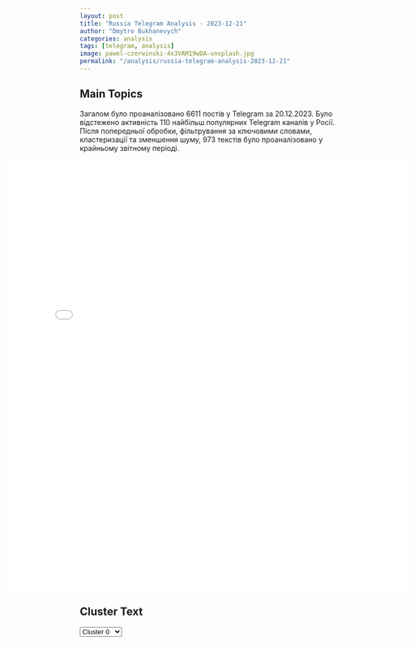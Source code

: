 ```yaml
---
layout: post
title: "Russia Telegram Analysis - 2023-12-21"
author: "Dmytro Bukhanevych"
categories: analysis
tags: [telegram, analysis]
image: pawel-czerwinski-4x3VAM19wDA-unsplash.jpg
permalink: "/analysis/russia-telegram-analysis-2023-12-21"
---
```


<style>
    /* Adjusting iframe-container styles */
    .wide-iframe-container {
        width: calc(100% + 30vw);  /* Extending the width */
        margin-left: -15vw;       /* Negative margin to push to the left */
        overflow: hidden;         /* In case the iframe content spills over */
    }

    .wide-iframe-container iframe {
        width: 100%;  /* Making the iframe take the full width of its container */
        border: none; /* Removing any borders from the iframe */
    }

    /* Toggle mechanism */
    .hidden {
        display: none;
    }
    
    .show-content-target:checked + .show-content {
        display: block;
    }
</style>

<h2>Main Topics</h2>
<p>Загалом було проаналізовано 6611 постів у Telegram за 20.12.2023. Було відстежено активність 110 найбільш популярних Telegram каналів у Росії. Після попередньої обробки, фільтрування за ключовими словами, кластеризації та зменшення шуму, 973 текстів було проаналізовано у крайньому звітному періоді.</p>
<!-- Embedding Main Plotly Visualization -->
<div class="wide-iframe-container">
    <iframe src="{{site.baseurl}}/visualizations/2023-12-21/fig_topics_time.html" height="850"></iframe>
</div>


<h2>Cluster Text</h2>

<!-- Dropdown to select a cluster -->
<select id="clusterSelector" onchange="displayClusterText()">
<option value="0">Cluster 0</option><option value="1">Cluster 1</option><option value="2">Cluster 2</option><option value="3">Cluster 3</option><option value="4">Cluster 4</option><option value="5">Cluster 5</option><option value="6">Cluster 6</option><option value="7">Cluster 7</option><option value="8">Cluster 8</option><option value="9">Cluster 9</option><option value="10">Cluster 10</option><option value="11">Cluster 11</option><option value="12">Cluster 12</option><option value="13">Cluster 13</option><option value="14">Cluster 14</option><option value="15">Cluster 15</option><option value="16">Cluster 16</option>
</select>

<!-- Display area for the selected cluster's text -->
<div id="clusterTextDisplay" class="hidden"></div>

<script type="text/javascript">
    var clusterDetails = {"0": "<b>Total Posts:</b> 15<br><b>Date:</b> 2023-12-20 14:15:27+00:00<br><b>Author:</b> chtddd<br><b>Link:</b> https://t.me/s/chtddd/70111<br><b>Subscribers:</b> 481184<br><b>Text:</b> \u0422\u0435\u043a\u0441\u0442: \ud83c\udfaa\u0422\u0435\u043b\u0435\u043a\u0430\u043d\u0430\u043b \u043e\u0448\u0442\u0440\u0430\u0444\u043e\u0432\u0430\u043b\u0438 \u043d\u0430 \u043c\u0438\u043b\u043b\u0438\u043e\u043d \u0440\u0443\u0431\u043b\u0435\u0439 \u0437\u0430 \u00ab\u043f\u0440\u043e\u043f\u0430\u0433\u0430\u043d\u0434\u0443 \u041b\u0413\u0411\u0422\u00bb \u0432 \u043a\u043b\u0438\u043f\u0435 Z-\u043f\u0435\u0432\u0446\u0430 \u0411\u0430\u0441\u043a\u043e\u0432\u0430 \u041e\u0446\u0435\u043d\u0438\u0442\u0435 \u0444\u043e\u0440\u043c\u0443\u043b\u0438\u0440\u043e\u0432\u043a\u0438 \u0438\u0437 \u0440\u0435\u0448\u0435\u043d\u0438\u044f \u0441\u0443\u0434\u0430:\u25fe\ufe0f\u00ab\u0421\u043e\u0432\u043e\u043a\u0443\u043f\u043d\u043e\u0441\u0442\u044c \u0441\u0446\u0435\u043d\u00bb \u0432 \u043a\u043b\u0438\u043f\u0435 \u043f\u043e\u0437\u0432\u043e\u043b\u0438\u043b\u0430 \u0443\u0441\u0442\u0430\u043d\u043e\u0432\u0438\u0442\u044c, \u0447\u0442\u043e \u00ab\u043e\u0442\u043d\u043e\u0448\u0435\u043d\u0438\u044f \u043b\u0438\u0440\u0438\u0447\u0435\u0441\u043a\u043e\u0433\u043e \u0433\u0435\u0440\u043e\u044f\u00bb \u0441 \u0434\u0440\u0443\u0433\u0438\u043c \u043c\u0443\u0436\u0447\u0438\u043d\u043e\u0439 \u00ab\u0441\u043e\u0434\u0435\u0440\u0436\u0430\u0442 \u043a\u043e\u043c\u043c\u0443\u043d\u0438\u043a\u0430\u0442\u0438\u0432\u043d\u044b\u0435 \u043f\u0440\u0438\u0437\u043d\u0430\u043a\u0438 \u0440\u043e\u043c\u0430\u043d\u0442\u0438\u0447\u0435\u0441\u043a\u043e\u0433\u043e \u043c\u0435\u0436\u043b\u0438\u0447\u043d\u043e\u0441\u0442\u043d\u043e\u0433\u043e \u043e\u0442\u043d\u043e\u0448\u0435\u043d\u0438\u044f\u00bb.\u25fe\ufe0f\u0412 \u0447\u0430\u0441\u0442\u043d\u043e\u0441\u0442\u0438, \u043e\u0431\u043d\u0430\u0440\u0443\u0436\u0435\u043d\u0430 \u00ab\u0440\u0435\u0432\u043d\u043e\u0441\u0442\u044c \u043b\u0438\u0440\u0438\u0447\u0435\u0441\u043a\u043e\u0433\u043e \u0433\u0435\u0440\u043e\u044f \u043d\u0435 \u043a \u043b\u0438\u0446\u0443 \u0436\u0435\u043d\u0441\u043a\u043e\u0433\u043e \u043f\u043e\u043b\u0430, \u0430 \u043a \u043b\u0438\u0446\u0443 \u043c\u0443\u0436\u0441\u043a\u043e\u0433\u043e \u043f\u043e\u043b\u0430, \u0438\u0437\u043c\u0435\u043d\u0438\u0432\u0448\u0435\u043c\u0443 \u043b\u0438\u0440\u0438\u0447\u0435\u0441\u043a\u043e\u043c\u0443 \u0433\u0435\u0440\u043e\u044e \u0441 \u043b\u0438\u0446\u043e\u043c \u0436\u0435\u043d\u0441\u043a\u043e\u0433\u043e \u043f\u043e\u043b\u0430\u00bb. \u25fe\ufe0f\u0421\u0430\u043c\u043e \u0434\u0435\u0439\u0441\u0442\u0432\u0438\u0435 \u0432 \u043a\u043b\u0438\u043f\u0435 \u00ab\u043f\u0440\u043e\u0438\u0441\u0445\u043e\u0434\u0438\u0442 \u043d\u0430 \u0444\u043e\u043d\u0435 \u0430\u0442\u043c\u043e\u0441\u0444\u0435\u0440\u044b \u0433\u0435\u0434\u043e\u043d\u0438\u0437\u043c\u0430 \u0438 \u0440\u0430\u0437\u0432\u0440\u0430\u0442\u0430\u00bb.", "1": "<b>Total Posts:</b> 220<br><b>Date:</b> 2023-12-20 17:29:03+00:00<br><b>Author:</b> solovievlive<br><b>Link:</b> https://t.me/s/SolovievLive/228935<br><b>Subscribers:</b> 1272207<br><b>Text:</b> \u0422\u0435\u043a\u0441\u0442: \u2757\ufe0f\u0411\u0440\u0438\u0444\u0438\u043d\u0433 \u0433\u043e\u0441\u0441\u0435\u043a\u0440\u0435\u0442\u0430\u0440\u044f \u0411\u0430\u0439\u0434\u0435\u043d\u0430 \u042d\u043d\u0442\u043e\u043d\u0438 \u0411\u043b\u0438\u043d\u043a\u0435\u043d\u0430:\ud83d\udccc\u0420\u043e\u0441\u0441\u0438\u044f \u0441\u0442\u0430\u043b\u0430 \u0441\u043b\u0430\u0431\u0435\u0435 \u0432 \u044d\u043a\u043e\u043d\u043e\u043c\u0438\u0447\u0435\u0441\u043a\u043e\u043c \u0441\u043c\u044b\u0441\u043b\u0435, \u0432\u043e\u0435\u043d\u043d\u043e\u043c \u0441\u043c\u044b\u0441\u043b\u0435 \u0438 \u0434\u0438\u043f\u043b\u043e\u043c\u0430\u0442\u0438\u0447\u0435\u0441\u043a\u043e\u043c, \u041d\u0410\u0422\u041e \u0436\u0435 \u0441\u0442\u0430\u043b\u043e \u0431\u043e\u043b\u044c\u0448\u0435. (\u041c\u043e\u0436\u0435\u0442 \u0411\u043b\u0438\u043d\u043a\u0435\u043d\u0443 \u0447\u0442\u043e-\u0442\u043e \u0433\u0430\u043b\u043b\u044e\u0446\u0438\u043d\u043e\u0433\u0435\u043d\u043d\u043e\u0435 \u043f\u043e\u0434\u043c\u0435\u0448\u0430\u043b\u0438 \u0432 \u0443\u043a\u0440\u0430\u0438\u043d\u0441\u043a\u043e\u043c \u041c\u0430\u043a\u0434\u043e\u043d\u0430\u043b\u0434\u0441\u0435? \u0414\u043e \u0441\u0438\u0445 \u043f\u043e\u0440 \u0432 \u0441\u0435\u0431\u044f \u043d\u0435 \u043c\u043e\u0436\u0435\u0442 \u043f\u0440\u0438\u0439\u0442\u0438: \u0441\u043a\u043e\u0440\u043e \u043a\u043e\u043b\u044f\u0434\u043e\u0432\u0430\u0442\u044c \u043d\u0430\u0447\u043d\u0451\u0442 \u043d\u0430 \u043f\u0430\u0440\u0443 \u0441 \u0417\u0435\u043b\u0435\u043d\u0441\u043a\u0438\u043c \u0432 \u043a\u043e\u043d\u0433\u0440\u0435\u0441\u0441\u0435 \u043d\u0430 \u043d\u043e\u0432\u044b\u0435 \u0442\u0430\u043d\u043a\u0438) \ud83d\udccc\u041f\u0443\u0442\u0438\u043d \u0443\u0436\u0435 \u043f\u0440\u043e\u0438\u0433\u0440\u0430\u043b \u0432 \u0432\u043e\u0439\u043d\u0435 \u0441 \u0423\u043a\u0440\u0430\u0438\u043d\u043e\u0439, \u0442\u0430\u043a \u043a\u0430\u043a \u043d\u0435 \u0434\u043e\u0431\u0438\u043b\u0441\u044f \u0441\u0432\u043e\u0435\u0439 \u043e\u0441\u043d\u043e\u0432\u043d\u043e\u0439 \u0446\u0435\u043b\u0438 \u2014 \u0441\u0442\u0435\u0440\u0435\u0442\u044c \u0423\u043a\u0440\u0430\u0438\u043d\u0443 \u0441 \u043b\u0438\u0446\u0430 \u0437\u0435\u043c\u043b\u0438 \u0438 \u043f\u043e\u0433\u043b\u043e\u0442\u0438\u0442\u044c \u0435\u0435 \u0420\u043e\u0441\u0441\u0438\u0435\u0439. (\u042d\u0442\u043e \u0442\u0430 \u043f\u0430\u0440\u0430\u043b\u043b\u0435\u043b\u044c\u043d\u0430\u044f \u0440\u0435\u0430\u043b\u044c\u043d\u043e\u0441\u0442\u044c, \u0433\u0434\u0435 \u0421\u0428\u0410 \u043f\u043e\u0431\u0435\u0434\u0438\u043b\u0438 \u0432 \u0410\u0444\u0433\u0430\u043d\u0438\u0441\u0442\u0430\u043d\u0435 \u0438 \u0412\u044c\u0435\u0442\u043d\u0430\u043c\u0435? \u041f\u043e\u0434\u0441\u043a\u0430\u0436\u0438\u0442\u0435, \u043a\u0442\u043e \u0440\u0430\u0437\u0431\u0438\u0440\u0430\u0435\u0442\u0441\u044f\u2026\ud83e\udd14)\ud83d\udccc\u041d\u0430\u0448\u0430 \u043f\u043e\u0434\u0434\u0435\u0440\u0436\u043a\u0430 \u043f\u043e\u043c\u043e\u0433\u043b\u0430 \u043d\u0435 \u0442\u043e\u043b\u044c\u043a\u043e \u0443\u043a\u0440\u0430\u0438\u043d\u0446\u0430\u043c, 90% \u043f\u043e\u043c\u043e\u0449\u0438 \u043d\u0430 \u043e\u0431\u0435\u0441\u043f\u0435\u0447\u0435\u043d\u0438\u0435 \u0431\u0435\u0437\u043e\u043f\u0430\u0441\u043d\u043e\u0441\u0442\u0438, \u043a\u043e\u0442\u043e\u0440\u0443\u044e \u043c\u044b \u043f\u0440\u0435\u0434\u043e\u0441\u0442\u0430\u0432\u0438\u043b\u0438 \u0423\u043a\u0440\u0430\u0438\u043d\u0435, \u0431\u044b\u043b\u043e \u043f\u043e\u0442\u0440\u0430\u0447\u0435\u043d\u043e \u0437\u0434\u0435\u0441\u044c, \u0432 \u0421\u0428\u0410, \u0443\u043a\u0440\u0435\u043f\u043b\u044f\u044f \u043d\u0430\u0448\u0443 \u043e\u0431\u043e\u0440\u043e\u043d\u043d\u0443\u044e \u0438\u043d\u0434\u0443\u0441\u0442\u0440\u0438\u044e. (\u0410 \u0432\u043e\u0442 \u044d\u0442\u043e \u0443\u0436\u0435 \u043f\u043e\u0445\u043e\u0436\u0435 \u043d\u0430 \u043f\u0440\u0430\u0432\u0434\u0443)\ud83d\udccc\u0412 \u043e\u0434\u043d\u043e\u043c \u044f \u0441 \u041f\u0443\u0442\u0438\u043d\u044b\u043c \u0441\u043e\u0433\u043b\u0430\u0441\u0435\u043d \u2014 \u0430\u043c\u0435\u0440\u0438\u043a\u0430\u043d\u0441\u043a\u0430\u044f \u043f\u043e\u043c\u043e\u0449\u044c \u043a\u0440\u0438\u0442\u0438\u0447\u043d\u0430 \u0434\u043b\u044f \u0423\u043a\u0440\u0430\u0438\u043d\u044b. (\u0411\u0435\u0437 \u043a\u043e\u043c\u043c\u0435\u043d\u0442\u0430\u0440\u0438\u0435\u0432)\ud83d\udccc\u041c\u044b \u043f\u0440\u043e\u0434\u043e\u043b\u0436\u0438\u043c \u0432\u0437\u0430\u0438\u043c\u043e\u0434\u0435\u0439\u0441\u0442\u0432\u0438\u0435 \u0441 \u041a\u0438\u0442\u0430\u0435\u043c \u0441 \u043f\u043e\u0437\u0438\u0446\u0438\u0438 \u0441\u0438\u043b\u044b. (\u0412\u044b \u0443\u0432\u0435\u0440\u0435\u043d\u044b, \u0447\u0442\u043e \u043f\u043e\u043d\u0438\u043c\u0430\u0435\u0442\u0435 \u0441\u0443\u0442\u044c \u0441\u043b\u043e\u0432\u0430 \u00ab\u0434\u0438\u043f\u043b\u043e\u043c\u0430\u0442\u0438\u044f\u00bb?)\ud83d\udccc\u0421\u0428\u0410 \u0438\u043c\u0435\u044e\u0442 \u00ab\u0447\u0435\u0442\u043a\u0438\u0439 \u043f\u043b\u0430\u043d\u00bb \u0431\u0443\u0434\u0443\u0449\u0435\u0433\u043e \u0440\u0430\u0437\u0432\u0438\u0442\u0438\u044f \u0423\u043a\u0440\u0430\u0438\u043d\u044b, \u043a\u043e\u0442\u043e\u0440\u044b\u0439 \u043d\u0435 \u043f\u0440\u0435\u0434\u043f\u043e\u043b\u0430\u0433\u0430\u0435\u0442 \u043d\u0435\u043e\u0431\u0445\u043e\u0434\u0438\u043c\u043e\u0441\u0442\u0438 \u0432\u044b\u0434\u0435\u043b\u0435\u043d\u0438\u044f \u0441\u0440\u0435\u0434\u0441\u0442\u0432 \u043d\u0430 \u0442\u0435\u043a\u0443\u0449\u0435\u043c \u0443\u0440\u043e\u0432\u043d\u0435. (\u0423 \u043d\u0438\u0445 \u0431\u044b\u043b \u043f\u043b\u0430\u043d, \u0438 \u043e\u043d\u0438 \u0435\u0433\u043e \u043f\u0440\u0438\u0434\u0435\u0440\u0436\u0438\u0432\u0430\u043b\u0438\u0441\u044c \ud83e\udd26\u200d\u2642\ufe0f) \ud83d\udccc\u00ab\u0412\u043e\u043b\u0448\u0435\u0431\u043d\u043e\u0433\u043e \u0433\u043e\u0440\u0448\u043e\u0447\u043a\u0430\u00bb \u0441 \u0434\u0435\u043d\u044c\u0433\u0430\u043c\u0438 \u043d\u0435\u0442, \u0443 \u043d\u0430\u0441 \u043f\u0440\u0430\u043a\u0442\u0438\u0447\u0435\u0441\u043a\u0438 \u0437\u0430\u043a\u043e\u043d\u0447\u0438\u043b\u0438\u0441\u044c \u0432\u0440\u0435\u043c\u044f \u0438 \u0434\u0435\u043d\u044c\u0433\u0438 \u0434\u043b\u044f \u043f\u043e\u043c\u043e\u0449\u0438 \u0423\u043a\u0440\u0430\u0438\u043d\u0435. \ud83d\udc4f\ud83d\udccc\u041d\u043e \u043d\u0430\u043c \u043d\u0443\u0436\u043d\u043e \u043f\u043e\u043c\u043e\u0447\u044c \u0423\u043a\u0440\u0430\u0438\u043d\u0435 \u043f\u0435\u0440\u0435\u0436\u0438\u0442\u044c \u0437\u0438\u043c\u0443, \u0432\u0435\u0441\u043d\u0443 \u0438 \u043b\u0435\u0442\u043e. (... \u0438 \u0417\u0435\u043b\u0435\u043d\u0441\u043a\u043e\u0433\u043e \u0441 \u0411\u0430\u0439\u0434\u0435\u043d\u043e\u043c...)", "2": "<b>Total Posts:</b> 23<br><b>Date:</b> 2023-12-20 05:01:55+00:00<br><b>Author:</b> mikle1on<br><b>Link:</b> https://t.me/s/Mikle1On/20654<br><b>Subscribers:</b> 602948<br><b>Text:</b> \u0422\u0435\u043a\u0441\u0442: \u0423 \u0421\u0428\u0410 \u043d\u0435\u0442 \"\u0432\u043e\u043b\u0448\u0435\u0431\u043d\u043e\u0433\u043e \u0433\u043e\u0440\u0448\u043e\u0447\u043a\u0430\", \u043e\u0442\u043a\u0443\u0434\u0430 \u043c\u043e\u0436\u043d\u043e \u0431\u044b\u043b\u043e \u0447\u0435\u0440\u043f\u0430\u0442\u044c \u043f\u043e\u043c\u043e\u0449\u044c \u0423\u043a\u0440\u0430\u0438\u043d\u0435 \u0432 \u043e\u0442\u0441\u0443\u0442\u0441\u0442\u0432\u0438\u0435 \u0440\u0435\u0448\u0435\u043d\u0438\u044f \u043a\u043e\u043d\u0433\u0440\u0435\u0441\u0441\u0430 \u043e \u0434\u043e\u043f\u043e\u043b\u043d\u0438\u0442\u0435\u043b\u044c\u043d\u043e\u043c \u0444\u0438\u043d\u0430\u043d\u0441\u0438\u0440\u043e\u0432\u0430\u043d\u0438\u0438 \u2014 \u0413\u043e\u0441\u0434\u0435\u043f \u0421\u0428\u0410.\u0410 \u0443\u043a\u0440\u0430\u0438\u043d\u0446\u044b \u0434\u0443\u043c\u0430\u043b\u0438, \u0447\u0442\u043e \u0443 \u0433\u0435\u0433\u0435\u043c\u043e\u043d\u0430 \u0441\u0440\u0435\u0434\u0441\u0442\u0432\u0430 \u043d\u0435\u0438\u0441\u0447\u0435\u0440\u043f\u0430\u0435\u043c\u044b\u0435 \ud83d\ude0e (\u041a\u0430\u0440\u0438\u043a\u0430\u0442\u0443\u0440\u0430 \u0438\u0437 2022)@kukufffka", "3": "<b>Total Posts:</b> 82<br><b>Date:</b> 2023-12-20 11:34:59+00:00<br><b>Author:</b> warhistoryalconafter<br><b>Link:</b> https://t.me/s/warhistoryalconafter/137949<br><b>Subscribers:</b> 473971<br><b>Text:</b> \u0422\u0435\u043a\u0441\u0442: \ud83c\uddf7\ud83c\uddfa \u0411\u0440\u0438\u0444\u0438\u043d\u0433 \u041c\u0438\u043d\u043e\u0431\u043e\u0440\u043e\u043d\u044b \u0420\u043e\u0441\u0441\u0438\u0438:\u25aa\ufe0f\u041d\u0430 \u041a\u0443\u043f\u044f\u043d\u0441\u043a\u043e\u043c \u043d\u0430\u043f\u0440\u0430\u0432\u043b\u0435\u043d\u0438\u0438 \u043f\u043e\u0434\u0440\u0430\u0437\u0434\u0435\u043b\u0435\u043d\u0438\u044f \u00ab\u0417\u0430\u043f\u0430\u0434\u043d\u043e\u0439\u00bb \u0433\u0440\u0443\u043f\u043f\u0438\u0440\u043e\u0432\u043a\u0438 \u0432\u043e\u0439\u0441\u043a \u0430\u043a\u0442\u0438\u0432\u043d\u044b\u043c\u0438 \u0434\u0435\u0439\u0441\u0442\u0432\u0438\u044f\u043c\u0438 \u0438 \u043e\u0433\u043d\u0435\u043c \u0430\u0440\u0442\u0438\u043b\u043b\u0435\u0440\u0438\u0438 \u043e\u0442\u0440\u0430\u0437\u0438\u043b\u0438 \u043f\u044f\u0442\u044c \u0430\u0442\u0430\u043a \u0448\u0442\u0443\u0440\u043c\u043e\u0432\u044b\u0445 \u0433\u0440\u0443\u043f\u043f 115-\u0439 \u043c\u0435\u0445\u0430\u043d\u0438\u0437\u0438\u0440\u043e\u0432\u0430\u043d\u043d\u043e\u0439 \u0438 95-\u0439 \u0434\u0435\u0441\u0430\u043d\u0442\u043d\u043e-\u0448\u0442\u0443\u0440\u043c\u043e\u0432\u043e\u0439 \u0431\u0440\u0438\u0433\u0430\u0434 \u0412\u0421\u0423 \u0432 \u0440\u0430\u0439\u043e\u043d\u0430\u0445 \u043d\u0430\u0441\u0435\u043b\u0435\u043d\u043d\u044b\u0445 \u043f\u0443\u043d\u043a\u0442\u043e\u0432 \u0421\u0438\u043d\u044c\u043a\u043e\u0432\u043a\u0430 \u0438 \u0422\u0435\u0440\u043d\u044b \u0425\u0430\u0440\u044c\u043a\u043e\u0432\u0441\u043a\u043e\u0439 \u043e\u0431\u043b\u0430\u0441\u0442\u0438.\u25aa\ufe0f\u041d\u0430 \u041a\u0440\u0430\u0441\u043d\u043e\u043b\u0438\u043c\u0430\u043d\u0441\u043a\u043e\u043c \u043d\u0430\u043f\u0440\u0430\u0432\u043b\u0435\u043d\u0438\u0438 \u043f\u043e\u0434\u0440\u0430\u0437\u0434\u0435\u043b\u0435\u043d\u0438\u044f \u0433\u0440\u0443\u043f\u043f\u0438\u0440\u043e\u0432\u043a\u0438 \u0432\u043e\u0439\u0441\u043a \u00ab\u0426\u0435\u043d\u0442\u0440\u00bb \u043f\u0440\u0438 \u043f\u043e\u0434\u0434\u0435\u0440\u0436\u043a\u0435 \u0430\u0440\u0442\u0438\u043b\u043b\u0435\u0440\u0438\u0438 \u043e\u0442\u0440\u0430\u0437\u0438\u043b\u0438 \u0434\u0432\u0435 \u0430\u0442\u0430\u043a\u0438 63-\u0439 \u043c\u0435\u0445\u0430\u043d\u0438\u0437\u0438\u0440\u043e\u0432\u0430\u043d\u043d\u043e\u0439 \u0431\u0440\u0438\u0433\u0430\u0434\u044b \u0412\u0421\u0423 \u0432 \u0440\u0430\u0439\u043e\u043d\u0430\u0445 \u043d\u0430\u0441\u0435\u043b\u0435\u043d\u043d\u044b\u0445 \u043f\u0443\u043d\u043a\u0442\u043e\u0432 \u0427\u0435\u0440\u0432\u043e\u043d\u0430\u044f \u0414\u0438\u0431\u0440\u043e\u0432\u0430 \u041b\u0443\u0433\u0430\u043d\u0441\u043a\u043e\u0439 \u041d\u0430\u0440\u043e\u0434\u043d\u043e\u0439 \u0420\u0435\u0441\u043f\u0443\u0431\u043b\u0438\u043a\u0438 \u0438 \u0422\u043e\u0440\u0441\u043a\u043e\u0435 \u0414\u043e\u043d\u0435\u0446\u043a\u043e\u0439 \u041d\u0430\u0440\u043e\u0434\u043d\u043e\u0439 \u0420\u0435\u0441\u043f\u0443\u0431\u043b\u0438\u043a\u0438.\u25aa\ufe0f\u041d\u0430 \u0414\u043e\u043d\u0435\u0446\u043a\u043e\u043c \u043d\u0430\u043f\u0440\u0430\u0432\u043b\u0435\u043d\u0438\u0438 \u043f\u043e\u0434\u0440\u0430\u0437\u0434\u0435\u043b\u0435\u043d\u0438\u044f \u00ab\u042e\u0436\u043d\u043e\u0439\u00bb \u0433\u0440\u0443\u043f\u043f\u0438\u0440\u043e\u0432\u043a\u0438 \u0432\u043e\u0439\u0441\u043a \u043f\u0440\u0438 \u043f\u043e\u0434\u0434\u0435\u0440\u0436\u043a\u0435 \u043e\u0433\u043d\u044f \u0430\u0440\u0442\u0438\u043b\u043b\u0435\u0440\u0438\u0438 \u043e\u0442\u0440\u0430\u0437\u0438\u043b\u0438 \u0430\u0442\u0430\u043a\u0443 \u0448\u0442\u0443\u0440\u043c\u043e\u0432\u044b\u0445 \u0433\u0440\u0443\u043f\u043f 24-\u0439 \u043c\u0435\u0445\u0430\u043d\u0438\u0437\u0438\u0440\u043e\u0432\u0430\u043d\u043d\u043e\u0439 \u0431\u0440\u0438\u0433\u0430\u0434\u044b \u0412\u0421\u0423 \u0432 \u0440\u0430\u0439\u043e\u043d\u0435 \u043d\u0430\u0441\u0435\u043b\u0435\u043d\u043d\u043e\u0433\u043e \u043f\u0443\u043d\u043a\u0442\u0430 \u0428\u0443\u043c\u044b \u0414\u043e\u043d\u0435\u0446\u043a\u043e\u0439 \u041d\u0430\u0440\u043e\u0434\u043d\u043e\u0439 \u0420\u0435\u0441\u043f\u0443\u0431\u043b\u0438\u043a\u0438. \u041a\u0440\u043e\u043c\u0435 \u0442\u043e\u0433\u043e, \u0443\u0434\u0430\u0440\u0430\u043c\u0438 \u0430\u0440\u0442\u0438\u043b\u043b\u0435\u0440\u0438\u0438 \u0438 \u0442\u044f\u0436\u0435\u043b\u044b\u0445 \u043e\u0433\u043d\u0435\u043c\u0435\u0442\u043d\u044b\u0445 \u0441\u0438\u0441\u0442\u0435\u043c \u043d\u0430\u043d\u0435\u0441\u0435\u043d\u043e \u043f\u043e\u0440\u0430\u0436\u0435\u043d\u0438\u0435 \u0436\u0438\u0432\u043e\u0439 \u0441\u0438\u043b\u0435 \u0438 \u0442\u0435\u0445\u043d\u0438\u043a\u0435 \u043f\u0440\u043e\u0442\u0438\u0432\u043d\u0438\u043a\u0430 \u0432 \u0440\u0430\u0439\u043e\u043d\u0430\u0445 \u043d\u0430\u0441\u0435\u043b\u0435\u043d\u043d\u044b\u0445 \u043f\u0443\u043d\u043a\u0442\u043e\u0432 \u041a\u043b\u0435\u0449\u0435\u0435\u0432\u043a\u0430, \u041a\u0443\u0440\u0434\u044e\u043c\u043e\u0432\u043a\u0430 \u0438 \u041c\u0430\u0440\u044c\u0438\u043d\u043a\u0430 \u0414\u043e\u043d\u0435\u0446\u043a\u043e\u0439 \u041d\u0430\u0440\u043e\u0434\u043d\u043e\u0439 \u0420\u0435\u0441\u043f\u0443\u0431\u043b\u0438\u043a\u0438.\u25aa\ufe0f\u041d\u0430 \u042e\u0436\u043d\u043e-\u0414\u043e\u043d\u0435\u0446\u043a\u043e\u043c \u043d\u0430\u043f\u0440\u0430\u0432\u043b\u0435\u043d\u0438\u0438 \u043f\u043e\u0434\u0440\u0430\u0437\u0434\u0435\u043b\u0435\u043d\u0438\u044f \u0433\u0440\u0443\u043f\u043f\u0438\u0440\u043e\u0432\u043a\u0438 \u0432\u043e\u0439\u0441\u043a \u00ab\u0412\u043e\u0441\u0442\u043e\u043a\u00bb \u0432\u043e \u0432\u0437\u0430\u0438\u043c\u043e\u0434\u0435\u0439\u0441\u0442\u0432\u0438\u0438 \u0441 \u0430\u0440\u0442\u0438\u043b\u043b\u0435\u0440\u0438\u0435\u0439 \u0438 \u0442\u044f\u0436\u0435\u043b\u044b\u043c\u0438 \u043e\u0433\u043d\u0435\u043c\u0435\u0442\u043d\u044b\u043c\u0438 \u0441\u0438\u0441\u0442\u0435\u043c\u0430\u043c\u0438 \u043d\u0430\u043d\u0435\u0441\u043b\u0438 \u043e\u0433\u043d\u0435\u0432\u043e\u0435 \u043f\u043e\u0440\u0430\u0436\u0435\u043d\u0438\u0435 \u0436\u0438\u0432\u043e\u0439 \u0441\u0438\u043b\u0435 72-\u0439 \u043c\u0435\u0445\u0430\u043d\u0438\u0437\u0438\u0440\u043e\u0432\u0430\u043d\u043d\u043e\u0439 \u0438 79-\u0439 \u0434\u0435\u0441\u0430\u043d\u0442\u043d\u043e-\u0448\u0442\u0443\u0440\u043c\u043e\u0432\u043e\u0439 \u0431\u0440\u0438\u0433\u0430\u0434 \u0412\u0421\u0423 \u0432 \u0440\u0430\u0439\u043e\u043d\u0430\u0445 \u043d\u0430\u0441\u0435\u043b\u0435\u043d\u043d\u044b\u0445 \u043f\u0443\u043d\u043a\u0442\u043e\u0432 \u0415\u043b\u0438\u0437\u0430\u0432\u0435\u0442\u043e\u0432\u043a\u0430, \u0412\u043b\u0430\u0434\u0438\u043c\u0438\u0440\u043e\u0432\u043a\u0430 \u0438 \u041d\u043e\u0432\u043e\u043c\u0438\u0445\u0430\u0439\u043b\u043e\u0432\u043a\u0430 \u0414\u043e\u043d\u0435\u0446\u043a\u043e\u0439 \u041d\u0430\u0440\u043e\u0434\u043d\u043e\u0439 \u0420\u0435\u0441\u043f\u0443\u0431\u043b\u0438\u043a\u0438.\u25aa\ufe0f \u041d\u0430 \u0417\u0430\u043f\u043e\u0440\u043e\u0436\u0441\u043a\u043e\u043c \u043d\u0430\u043f\u0440\u0430\u0432\u043b\u0435\u043d\u0438\u0438 \u043f\u043e\u0434\u0440\u0430\u0437\u0434\u0435\u043b\u0435\u043d\u0438\u044f \u0440\u043e\u0441\u0441\u0438\u0439\u0441\u043a\u043e\u0439 \u0433\u0440\u0443\u043f\u043f\u0438\u0440\u043e\u0432\u043a\u0438 \u0432\u043e\u0439\u0441\u043a \u043f\u0440\u0438 \u043f\u043e\u0434\u0434\u0435\u0440\u0436\u043a\u0435 \u0430\u0432\u0438\u0430\u0446\u0438\u0438 \u0438 \u0430\u0440\u0442\u0438\u043b\u043b\u0435\u0440\u0438\u0438 \u043d\u0430\u043d\u0435\u0441\u043b\u0438 \u043f\u043e\u0440\u0430\u0436\u0435\u043d\u0438\u0435 \u0441\u043a\u043e\u043f\u043b\u0435\u043d\u0438\u044f\u043c \u0436\u0438\u0432\u043e\u0439 \u0441\u0438\u043b\u044b \u0438 \u0442\u0435\u0445\u043d\u0438\u043a\u0438 14-\u0439 \u0431\u0440\u0438\u0433\u0430\u0434\u044b \u043d\u0430\u0446\u0433\u0432\u0430\u0440\u0434\u0438\u0438 \u0423\u043a\u0440\u0430\u0438\u043d\u044b, 82-\u0439 \u0434\u0435\u0441\u0430\u043d\u0442\u043d\u043e-\u0448\u0442\u0443\u0440\u043c\u043e\u0432\u043e\u0439 \u0438 116-\u0439 \u043c\u0435\u0445\u0430\u043d\u0438\u0437\u0438\u0440\u043e\u0432\u0430\u043d\u043d\u043e\u0439 \u0431\u0440\u0438\u0433\u0430\u0434 \u0412\u0421\u0423 \u0432 \u0440\u0430\u0439\u043e\u043d\u0435 \u043d\u0430\u0441\u0435\u043b\u0435\u043d\u043d\u044b\u0445 \u043f\u0443\u043d\u043a\u0442\u043e\u0432 \u0412\u0435\u0440\u0431\u043e\u0432\u043e\u0435 \u0438 \u0420\u0430\u0431\u043e\u0442\u0438\u043d\u043e \u0417\u0430\u043f\u043e\u0440\u043e\u0436\u0441\u043a\u043e\u0439 \u043e\u0431\u043b\u0430\u0441\u0442\u0438.\u25aa\ufe0f\u041d\u0430 \u0425\u0435\u0440\u0441\u043e\u043d\u0441\u043a\u043e\u043c \u043d\u0430\u043f\u0440\u0430\u0432\u043b\u0435\u043d\u0438\u0438 \u0432 \u0440\u0435\u0437\u0443\u043b\u044c\u0442\u0430\u0442\u0435 \u0441\u043b\u0430\u0436\u0435\u043d\u043d\u044b\u0445 \u0434\u0435\u0439\u0441\u0442\u0432\u0438\u0439 \u043f\u043e\u0434\u0440\u0430\u0437\u0434\u0435\u043b\u0435\u043d\u0438\u0439 \u0440\u043e\u0441\u0441\u0438\u0439\u0441\u043a\u0438\u0445 \u0432\u043e\u0439\u0441\u043a \u0438 \u043e\u0433\u043d\u044f \u0430\u0440\u0442\u0438\u043b\u043b\u0435\u0440\u0438\u0438 \u043f\u043e\u0442\u0435\u0440\u0438 \u043f\u0440\u043e\u0442\u0438\u0432\u043d\u0438\u043a\u0430 \u0441\u043e\u0441\u0442\u0430\u0432\u0438\u043b\u0438 \u0434\u043e 75-\u0442\u0438 \u0432\u043e\u0435\u043d\u043d\u043e\u0441\u043b\u0443\u0436\u0430\u0449\u0438\u0445 \u0443\u0431\u0438\u0442\u044b\u043c\u0438 \u0438 \u0440\u0430\u043d\u0435\u043d\u044b\u043c\u0438, \u0434\u0432\u0430 \u0430\u0432\u0442\u043e\u043c\u043e\u0431\u0438\u043b\u044f, \u0434\u0432\u0435 \u0433\u0430\u0443\u0431\u0438\u0446\u044b \u00ab\u041c\u0441\u0442\u0430-\u0411\u00bb, \u043e\u0440\u0443\u0434\u0438\u0435 \u00ab\u0413\u0438\u0430\u0446\u0438\u043d\u0442-\u0411\u00bb \u0438 \u0441\u0430\u043c\u043e\u0445\u043e\u0434\u043d\u0430\u044f \u0430\u0440\u0442\u0438\u043b\u043b\u0435\u0440\u0438\u0439\u0441\u043a\u0430\u044f \u0443\u0441\u0442\u0430\u043d\u043e\u0432\u043a\u0430 \u00ab\u0413\u0432\u043e\u0437\u0434\u0438\u043a\u0430\u00bb. \u25aa\ufe0f\u041e\u043f\u0435\u0440\u0430\u0442\u0438\u0432\u043d\u043e-\u0442\u0430\u043a\u0442\u0438\u0447\u0435\u0441\u043a\u043e\u0439 \u0430\u0432\u0438\u0430\u0446\u0438\u0435\u0439, \u0431\u0435\u0441\u043f\u0438\u043b\u043e\u0442\u043d\u044b\u043c\u0438 \u043b\u0435\u0442\u0430\u0442\u0435\u043b\u044c\u043d\u044b\u043c\u0438 \u0430\u043f\u043f\u0430\u0440\u0430\u0442\u0430\u043c\u0438, \u0440\u0430\u043a\u0435\u0442\u043d\u044b\u043c\u0438 \u0432\u043e\u0439\u0441\u043a\u0430\u043c\u0438 \u0438 \u0430\u0440\u0442\u0438\u043b\u043b\u0435\u0440\u0438\u0435\u0439 \u0433\u0440\u0443\u043f\u043f\u0438\u0440\u043e\u0432\u043e\u043a \u0432\u043e\u0439\u0441\u043a \u0412\u043e\u043e\u0440\u0443\u0436\u0435\u043d\u043d\u044b\u0445 \u0421\u0438\u043b \u0420\u043e\u0441\u0441\u0438\u0439\u0441\u043a\u043e\u0439 \u0424\u0435\u0434\u0435\u0440\u0430\u0446\u0438\u0438 \u043f\u043e\u0440\u0430\u0436\u0435\u043d\u0430 \u0436\u0438\u0432\u0430\u044f \u0441\u0438\u043b\u0430 \u0438 \u0432\u043e\u0435\u043d\u043d\u0430\u044f \u0442\u0435\u0445\u043d\u0438\u043a\u0430 \u0412\u0421\u0423 \u0432 127-\u043c\u0438 \u0440\u0430\u0439\u043e\u043d\u0430\u0445.\u041f\u043e\u0434\u043f\u0438\u0441\u0430\u0442\u044c\u0441\u044f \u043d\u0430 \u043a\u0430\u043d\u0430\u043b", "4": "<b>Total Posts:</b> 37<br><b>Date:</b> 2023-12-20 05:20:44+00:00<br><b>Author:</b> rus_now_news<br><b>Link:</b> https://t.me/s/rus_now_news/60436<br><b>Subscribers:</b> 234662<br><b>Text:</b> \u0422\u0435\u043a\u0441\u0442: \u26a1\ufe0f\u0422\u0440\u0430\u043c\u043f\u0443 \u0437\u0430\u043f\u0440\u0435\u0442\u0438\u043b\u0438 \u0431\u0430\u043b\u043b\u043e\u0442\u0438\u0440\u043e\u0432\u0430\u0442\u044c\u0441\u044f \u0432 \u043f\u0440\u0435\u0437\u0438\u0434\u0435\u043d\u0442\u044b\u0412\u0435\u0440\u0445\u043e\u0432\u043d\u044b\u0439 \u0441\u0443\u0434 \u0448\u0442\u0430\u0442\u0430 \u041a\u043e\u043b\u043e\u0440\u0430\u0434\u043e \u043f\u0440\u0438\u043d\u044f\u043b \u0440\u0435\u0448\u0435\u043d\u0438\u0435 \u0437\u0430\u043f\u0440\u0435\u0442\u0438\u0442\u044c \u0414\u043e\u043d\u0430\u043b\u044c\u0434\u0443 \u0422\u0440\u0430\u043c\u043f\u0443 \u0443\u0447\u0430\u0441\u0442\u0432\u043e\u0432\u0430\u0442\u044c \u0432 \u043f\u0440\u0435\u0437\u0438\u0434\u0435\u043d\u0442\u0441\u043a\u0438\u0445 \u0432\u044b\u0431\u043e\u0440\u0430\u0445 \u0432 \u044d\u0442\u043e\u043c \u0448\u0442\u0430\u0442\u0435, \u0441\u0441\u044b\u043b\u0430\u044f\u0441\u044c \u043d\u0430 \u0427\u0435\u0442\u044b\u0440\u043d\u0430\u0434\u0446\u0430\u0442\u0443\u044e \u043f\u043e\u043f\u0440\u0430\u0432\u043a\u0443 \u043a \u041a\u043e\u043d\u0441\u0442\u0438\u0442\u0443\u0446\u0438\u0438 \u0421\u0428\u0410, \u043a\u043e\u0442\u043e\u0440\u0430\u044f \u0437\u0430\u043f\u0440\u0435\u0449\u0430\u0435\u0442 \u0443\u0447\u0430\u0441\u0442\u0438\u0435 \u0432 \u0432\u044b\u0431\u043e\u0440\u0430\u0445 \u0443\u0447\u0430\u0441\u0442\u043d\u0438\u043a\u0430\u043c \u043c\u044f\u0442\u0435\u0436\u0430. \u0420\u0435\u0448\u0435\u043d\u0438\u0435 \u0440\u0430\u0441\u043f\u0440\u043e\u0441\u0442\u0440\u0430\u043d\u044f\u0435\u0442\u0441\u044f \u0442\u043e\u043b\u044c\u043a\u043e \u043d\u0430 \u0448\u0442\u0430\u0442 \u041a\u043e\u043b\u043e\u0440\u0430\u0434\u043e \u0438 \u0432\u0441\u0442\u0443\u043f\u0438\u0442 \u0432 \u0441\u0438\u043b\u0443 4 \u044f\u043d\u0432\u0430\u0440\u044f, \u0435\u0441\u043b\u0438 \u043e\u043d\u043e \u043d\u0435 \u0431\u0443\u0434\u0435\u0442 \u043e\u0441\u043f\u043e\u0440\u0435\u043d\u043e \u0422\u0440\u0430\u043c\u043f\u043e\u043c. \u0415\u0441\u043b\u0438 \u044d\u0442\u043e \u0434\u0435\u043b\u043e \u043f\u043e\u043f\u0430\u0434\u0435\u0442 \u0432 \u0412\u0435\u0440\u0445\u043e\u0432\u043d\u044b\u0439 \u0441\u0443\u0434 \u0421\u0428\u0410, \u0435\u0433\u043e \u0432\u0435\u0440\u0434\u0438\u043a\u0442 \u0431\u0443\u0434\u0435\u0442 \u043e\u0431\u044f\u0437\u0430\u0442\u0435\u043b\u0435\u043d \u0434\u043b\u044f \u0432\u0441\u0435\u0445 \u0448\u0442\u0430\u0442\u043e\u0432.\u0414\u0435\u043c\u043e\u043a\u0440\u0430\u0442\u0438\u044f \ud83d\ude01\u2764\ufe0f\u200d\ud83d\udd25\u042d\u043a\u0441\u043a\u043b\u044e\u0437\u0438\u0432\u043d\u044b\u0435 \u043a\u0430\u0434\u0440\u044b\u2764\ufe0f\u200d\ud83d\udd25\ud83c\udf85\u041d\u043e\u0432\u043e\u0433\u043e\u0434\u043d\u0438\u0439 \u0440\u043e\u0437\u044b\u0433\u0440\u044b\u0448\ud83c\udf1f", "5": "<b>Total Posts:</b> 32<br><b>Date:</b> 2023-12-20 13:04:17+00:00<br><b>Author:</b> anna_news<br><b>Link:</b> https://t.me/s/anna_news/60353<br><b>Subscribers:</b> 301966<br><b>Text:</b> \u0422\u0435\u043a\u0441\u0442: \u0414\u0440\u043e\u043d\u044b-\u043a\u0430\u043c\u0438\u043a\u0430\u0434\u0437\u0435 \u043f\u0440\u043e\u0434\u043e\u043b\u0436\u0430\u044e\u0442 \u043c\u0435\u0442\u043e\u0434\u0438\u0447\u043d\u043e \u0443\u043d\u0438\u0447\u0442\u043e\u0436\u0430\u0442\u044c \u0431\u0440\u043e\u043d\u0435\u0442\u0435\u0445\u043d\u0438\u043a\u0443 \u0412\u0421\u0423\u0411\u043e\u0439\u0446\u044b \u043f\u043e\u0434\u0440\u0430\u0437\u0434\u0435\u043b\u0435\u043d\u0438\u044f @sudoplatov_official \u0430\u043a\u0442\u0438\u0432\u043d\u043e \u0437\u0430\u0434\u0435\u0439\u0441\u0442\u0432\u0443\u044e\u0442 \u0431\u0435\u0441\u043f\u0438\u043b\u043e\u0442\u043d\u0438\u043a\u0438 \u0412\u0422-40, \u0440\u0430\u0431\u043e\u0442\u0430\u044f \u043f\u043e \u0446\u0435\u043b\u044f\u043c \u043f\u0440\u043e\u0442\u0438\u0432\u043d\u0438\u043a\u0430.\u0414\u043e\u0431\u044b\u0447\u0435\u0439 \u0434\u0440\u043e\u043d\u043e\u0432 \u0441\u0442\u0430\u043d\u043e\u0432\u044f\u0442\u0441\u044f \u0441\u043e\u043b\u0434\u0430\u0442\u044b \u043f\u0440\u043e\u0442\u0438\u0432\u043d\u0438\u043a\u0430 \u043d\u0430 \u043f\u043e\u0437\u0438\u0446\u0438\u044f\u0445, \u0430 \u0442\u0430\u043a\u0436\u0435 \u2013 \u0443\u043a\u0440\u0430\u0438\u043d\u0441\u043a\u0430\u044f \u0431\u0440\u043e\u043d\u0435\u0442\u0435\u0445\u043d\u0438\u043a\u0430.\u041f\u0440\u0438\u043c\u0435\u0447\u0430\u0442\u0435\u043b\u044c\u043d\u043e, \u0447\u0442\u043e \u043e\u043f\u0435\u0440\u0430\u0442\u043e\u0440\u044b \u0432\u044b\u0441\u043b\u0435\u0436\u0438\u0432\u0430\u044e\u0442 \u0443\u043a\u0440\u044b\u0442\u0438\u044f \u0412\u0421\u0423 \u0432 \u0436\u0438\u043b\u044b\u0445 \u0434\u043e\u043c\u0430\u0445 \u0438 \u043d\u0435 \u0434\u0430\u044e\u0442 \u043f\u0440\u043e\u0442\u0438\u0432\u043d\u0438\u043a\u0443 \u043f\u0440\u044f\u0442\u0430\u0442\u044c \u0431\u0440\u043e\u043d\u0435\u0442\u0435\u0445\u043d\u0438\u043a\u0443 \u0432\u0431\u043b\u0438\u0437\u0438 \u043b\u0438\u043d\u0438\u0438 \u0444\u0440\u043e\u043d\u0442\u0430.@anna_news", "6": "<b>Total Posts:</b> 24<br><b>Date:</b> 2023-12-20 12:59:04+00:00<br><b>Author:</b> itsdonetsk<br><b>Link:</b> https://t.me/s/itsdonetsk/122969<br><b>Subscribers:</b> 574117<br><b>Text:</b> \u0422\u0435\u043a\u0441\u0442: \u0410\u043a\u0442\u0451\u0440 \u0418\u0432\u0430\u043d \u041e\u0445\u043b\u043e\u0431\u044b\u0441\u0442\u0438\u043d \u043f\u043e\u043f\u0430\u043b \u043f\u043e\u0434 \u043e\u0431\u0441\u0442\u0440\u0435\u043b \u0432 \u0414\u043e\u043d\u0431\u0430\u0441\u0441\u0435 \u0432\u043e \u0432\u0440\u0435\u043c\u044f \u043e\u0442\u043f\u0440\u0430\u0432\u043a\u0438 \u0433\u0443\u043c\u0430\u043d\u0438\u0442\u0430\u0440\u043d\u043e\u0439 \u043f\u043e\u043c\u043e\u0449\u0438, \u043f\u0443\u043b\u044f \u043f\u043e\u043f\u0430\u043b\u0430 \u0432 \u0431\u0440\u043e\u043d\u0435\u0436\u0438\u043b\u0435\u0442.\u041e\u0431 \u044d\u0442\u043e\u043c \u0441\u043e\u043e\u0431\u0449\u0438\u043b\u0430 \u0434\u043e\u0447\u044c \u0430\u0440\u0442\u0438\u0441\u0442\u0430 \u0415\u0432\u0434\u043e\u043a\u0438\u044f \u0411\u0430\u0442\u0430\u0440\u0438\u0435\u043b\u0438-\u041e\u0445\u043b\u043e\u0431\u044b\u0441\u0442\u0438\u043d\u0430.\u041f\u043e\u0434\u043f\u0438\u0441\u0430\u0442\u044c\u0441\u044f  |  \u041f\u0440\u0435\u0434\u043b\u043e\u0436\u0438\u0442\u044c \u043d\u043e\u0432\u043e\u0441\u0442\u044c", "7": "<b>Total Posts:</b> 17<br><b>Date:</b> 2023-12-20 12:10:16+00:00<br><b>Author:</b> bloodysx<br><b>Link:</b> https://t.me/s/bloodysx/32639<br><b>Subscribers:</b> 1201026<br><b>Text:</b> \u0422\u0435\u043a\u0441\u0442: \u0426\u0418\u041a \u0437\u0430\u0440\u0435\u0433\u0438\u0441\u0442\u0440\u0438\u0440\u043e\u0432\u0430\u043b \u0438\u043d\u0438\u0446\u0438\u0430\u0442\u0438\u0432\u043d\u0443\u044e \u0433\u0440\u0443\u043f\u043f\u0443, \u0441\u043e\u0437\u0434\u0430\u043d\u043d\u0443\u044e \u0434\u043b\u044f \u0432\u044b\u0434\u0432\u0438\u0436\u0435\u043d\u0438\u044f \u041f\u0443\u0442\u0438\u043d\u0430 \u0432 \u043f\u0440\u0435\u0437\u0438\u0434\u0435\u043d\u0442\u044b. \u0422\u0435\u043f\u0435\u0440\u044c \u043e\u043d \u043c\u043e\u0436\u0435\u0442 \u0441\u043e\u0437\u0434\u0430\u0442\u044c \u0438\u0437\u0431\u0438\u0440\u0430\u0442\u0435\u043b\u044c\u043d\u044b\u0439 \u0441\u0447\u0435\u0442 \u0438 \u043d\u0430\u0447\u0430\u0442\u044c \u0441\u0431\u043e\u0440 \u043f\u043e\u0434\u043f\u0438\u0441\u0435\u0439. \u0415\u043c\u0443, \u043a\u0430\u043a \u0441\u0430\u043c\u043e\u0432\u044b\u0434\u0432\u0438\u0436\u0435\u043d\u0446\u0443, \u043d\u0443\u0436\u043d\u043e \u043f\u043e\u043b\u0443\u0447\u0438\u0442\u044c \u043e\u0434\u043e\u0431\u0440\u0435\u043d\u0438\u0435 300 \u0442\u044b\u0441\u044f\u0447 \u0440\u043e\u0441\u0441\u0438\u044f\u043d. \u0414\u0440\u0443\u0433\u0438\u0435 \u0440\u0435\u0448\u0435\u043d\u0438\u044f \u0426\u0418\u041a \u043f\u043e \u043f\u0440\u0435\u0437\u0438\u0434\u0435\u043d\u0442\u0441\u043a\u0438\u043c \u0432\u044b\u0431\u043e\u0440\u0430\u043c. \u25aa\ufe0f\u0418\u043d\u043e\u0433\u043e\u0440\u043e\u0434\u043d\u0438\u0435 \u0438\u0437\u0431\u0438\u0440\u0430\u0442\u0435\u043b\u0438 \u0441\u043c\u043e\u0433\u0443\u0442 \u043f\u0440\u043e\u0433\u043e\u043b\u043e\u0441\u043e\u0432\u0430\u0442\u044c \u043d\u0430 \u043f\u0440\u0435\u0437\u0438\u0434\u0435\u043d\u0442\u0441\u043a\u0438\u0445 \u0432\u044b\u0431\u043e\u0440\u0430\u0445 \u0432 \u041c\u043e\u0441\u043a\u0432\u0435: \u0447\u0435\u0440\u0435\u0437 \u044d\u043b\u0435\u043a\u0442\u0440\u043e\u043d\u043d\u044b\u0435 \u0442\u0435\u0440\u043c\u0438\u043d\u0430\u043b\u044b \u043d\u0430 \u043b\u044e\u0431\u043e\u043c \u0443\u0447\u0430\u0441\u0442\u043a\u0435 \u0432 \u0433\u043e\u0440\u043e\u0434\u0435 \u0438 \u0441 \u043f\u043e\u043c\u043e\u0449\u044c\u044e \u0442\u0440\u0430\u0434\u0438\u0446\u0438\u043e\u043d\u043d\u044b\u0445 \u0431\u044e\u043b\u043b\u0435\u0442\u0435\u043d\u0435\u0439 \u043d\u0430 \u043e\u043f\u0440\u0435\u0434\u0435\u043b\u0435\u043d\u043d\u043e\u043c \u0438\u043c\u0438 \u0437\u0430\u0440\u0430\u043d\u0435\u0435 \u0443\u0447\u0430\u0441\u0442\u043a\u0435. \u0414\u043b\u044f \u044d\u0442\u043e\u0433\u043e \u043d\u0443\u0436\u043d\u043e \u0431\u0443\u0434\u0435\u0442 \u043f\u043e\u0434\u0430\u0442\u044c \u0437\u0430\u044f\u0432\u043b\u0435\u043d\u0438\u0435 \u043d\u0435 \u043f\u043e\u0437\u0434\u043d\u0435\u0435, \u0447\u0435\u043c \u0437\u0430 \u0442\u0440\u0438 \u0434\u043d\u044f \u0434\u043e \u043d\u0430\u0447\u0430\u043b\u0430 \u0432\u044b\u0431\u043e\u0440\u043e\u0432. \u25aa\ufe0f\u0414\u0438\u0441\u0442\u0430\u043d\u0446\u0438\u043e\u043d\u043d\u043e\u0435 \u0433\u043e\u043b\u043e\u0441\u043e\u0432\u0430\u043d\u0438\u0435 \u043f\u0440\u043e\u0439\u0434\u0435\u0442 \u0432 29 \u0440\u0435\u0433\u0438\u043e\u043d\u0430\u0445 \u0420\u043e\u0441\u0441\u0438\u0438. \u0413\u043b\u0430\u0432\u0430 \u0426\u0418\u041a \u042d\u043b\u043b\u0430 \u041f\u0430\u043c\u0444\u0438\u043b\u043e\u0432\u0430 \u043f\u0440\u0438\u043c\u0435\u043d\u0435\u043d\u0438\u0435 \u0414\u042d\u0413 \u043f\u0440\u043e\u043a\u043e\u043c\u043c\u0435\u043d\u0442\u0438\u0440\u043e\u0432\u0430\u043b\u0430 \u0442\u0430\u043a: \u0435\u0441\u0442\u044c \u043b\u0443\u043a\u0430\u0432\u044b\u0435 \u043f\u0440\u0438\u0447\u0438\u0442\u0430\u043d\u0438\u044f \u0438\u0437-\u0437\u0430 \u0433\u0440\u0430\u043d\u0438\u0446\u044b, \u043a\u043e\u0433\u0434\u0430, \u0441 \u043e\u0434\u043d\u043e\u0439 \u0441\u0442\u043e\u0440\u043e\u043d\u044b, \u043a\u0440\u0438\u0442\u0438\u043a\u0443\u044e\u0442 \u043f\u0440\u0438\u043c\u0435\u043d\u0435\u043d\u0438\u0435 \u0414\u042d\u0413 \u0432 \u0420\u0424, \u043d\u043e \u043f\u0440\u0438 \u044d\u0442\u043e\u043c \u043f\u043b\u0430\u0447\u0443\u0442, \u0447\u0442\u043e \u0437\u0430 \u043f\u0440\u0435\u0434\u0435\u043b\u0430\u043c\u0438 \u0441\u0442\u0440\u0430\u043d\u044b \u0435\u0433\u043e \u043d\u0435\u043b\u044c\u0437\u044f \u0438\u0441\u043f\u043e\u043b\u044c\u0437\u043e\u0432\u0430\u0442\u044c. \u25aa\ufe0f\u0412 \u0426\u0418\u041a \u043f\u043e\u0441\u0442\u0443\u043f\u0438\u043b\u0438 \u0437\u0430\u044f\u0432\u043a\u0438 \u043e\u0442 16 \u043f\u0440\u0435\u0442\u0435\u043d\u0434\u0435\u043d\u0442\u043e\u0432 \u0432 \u043a\u0430\u043d\u0434\u0438\u0434\u0430\u0442\u044b \u043d\u0430 \u0432\u044b\u0431\u043e\u0440\u0430\u0445 \u043f\u0440\u0435\u0437\u0438\u0434\u0435\u043d\u0442\u0430 \u0420\u0424. \u0424\u0430\u043c\u0438\u043b\u0438\u0439 \u0432 \u0418\u0437\u0431\u0438\u0440\u043a\u043e\u043c\u0435 \u043d\u0435 \u043d\u0430\u0437\u0432\u0430\u043b\u0438. \u25aa\ufe0f\u041f\u044f\u0442\u044c \u0422\u0412-\u043a\u0430\u043d\u0430\u043b\u043e\u0432 \u0431\u0443\u0434\u0443\u0442 \u0431\u0435\u0441\u043f\u043b\u0430\u0442\u043d\u043e \u043f\u0440\u0435\u0434\u043e\u0441\u0442\u0430\u0432\u043b\u044f\u0442\u044c \u043a\u0430\u043d\u0434\u0438\u0434\u0430\u0442\u0430\u043c \u044d\u0444\u0438\u0440 \u0434\u043b\u044f \u0430\u0433\u0438\u0442\u0430\u0446\u0438\u0438: \u0412 \u0441\u043f\u0438\u0441\u043e\u043a \u0432\u043e\u0448\u043b\u0438 \u0442\u0435\u043b\u0435\u043a\u0430\u043d\u0430\u043b\u044b \u0445\u043e\u043b\u0434\u0438\u043d\u0433\u0430 \u0412\u0413\u0422\u0420\u041a \"\u0420\u043e\u0441\u0441\u0438\u044f-1\" \u0438 \"\u0420\u043e\u0441\u0441\u0438\u044f-24\", \u0430 \u0442\u0430\u043a\u0436\u0435 \u041f\u0435\u0440\u0432\u044b\u0439 \u043a\u0430\u043d\u0430\u043b, \"\u0422\u0412-\u0446\u0435\u043d\u0442\u0440\" \u0438 \u041e\u0431\u0449\u0435\u0441\u0442\u0432\u0435\u043d\u043d\u043e\u0435 \u0442\u0435\u043b\u0435\u0432\u0438\u0434\u0435\u043d\u0438\u0435 \u0420\u043e\u0441\u0441\u0438\u0438 (\u041e\u0422\u0420).", "8": "<b>Total Posts:</b> 22<br><b>Date:</b> 2023-12-20 06:55:06+00:00<br><b>Author:</b> bbbreaking<br><b>Link:</b> https://t.me/s/bbbreaking/172054<br><b>Subscribers:</b> 1545829<br><b>Text:</b> \u0422\u0435\u043a\u0441\u0442: \u2757\ufe0f\u0412 \u041c\u043e\u0441\u043a\u0432\u0435 \u0438\u0437\u044a\u044f\u043b\u0438 673 \u043a\u0433 \u043b\u0430\u0442\u0438\u043d\u043e\u0430\u043c\u0435\u0440\u0438\u043a\u0430\u043d\u0441\u043a\u043e\u0433\u043e \u043a\u043e\u043a\u0430\u0438\u043d\u0430 \u043d\u0430 \u0441\u0443\u043c\u043c\u0443 \u043e\u0442 2,5 \u043c\u043b\u0440\u0434 \u0434\u043e 6,5 \u043c\u043b\u0440\u0434 \u0440\u0443\u0431\u043b\u0435\u0439, \u0441\u043e\u043e\u0431\u0449\u0438\u043b\u0438 \u0432 \u0424\u0421\u0411. \u041d\u0430\u0440\u043a\u043e\u0442\u0438\u043a\u0438 \u043f\u0440\u0435\u0434\u043d\u0430\u0437\u043d\u0430\u0447\u0430\u043b\u0438\u0441\u044c \u0434\u043b\u044f \u043f\u0435\u0440\u0435\u043f\u0440\u0430\u0432\u043a\u0438 \u0432 \u0415\u0421.", "9": "<b>Total Posts:</b> 39<br><b>Date:</b> 2023-12-20 12:47:02+00:00<br><b>Author:</b> rvvoenkor<br><b>Link:</b> https://t.me/s/RVvoenkor/58607<br><b>Subscribers:</b> 1311213<br><b>Text:</b> \u0422\u0435\u043a\u0441\u0442: \u203c\ufe0f\ud83c\uddf7\ud83c\uddfa\ud83c\udff4\u200d\u2620\ufe0f\u0420\u043e\u0441\u0441\u0438\u0439\u0441\u043a\u0438\u0439 \u0441\u043f\u0435\u0446\u043d\u0430\u0437 \u0441\u043a\u043e\u0432\u044b\u0432\u0430\u0435\u0442 \u0412\u0421\u0423, \u0437\u043d\u0430\u0447\u0438\u0442\u0435\u043b\u044c\u043d\u043e \u0430\u043a\u0442\u0438\u0432\u0438\u0437\u0438\u0440\u043e\u0432\u0430\u0432 \u0430\u0442\u0430\u043a\u0438 \u0414\u0420\u0413 \u043f\u043e \u0432\u0441\u0435\u0439 \u043f\u0440\u043e\u0442\u044f\u0436\u0435\u043d\u043d\u043e\u0441\u0442\u0438 \u0433\u0440\u0430\u043d\u0438\u0446\u044b, \u041e\u0431 \u044d\u0442\u043e\u043c \u0437\u0430\u044f\u0432\u0438\u043b \u0441\u043f\u0438\u043a\u0435\u0440 \u0413\u043e\u0441\u043f\u043e\u0433\u0440\u0430\u043d\u0441\u043b\u0443\u0436\u0431\u044b \u0423\u043a\u0440\u0430\u0438\u043d\u044b.\u25aa\ufe0f\"\u0420\u043e\u0441\u0441\u0438\u044f \u0431\u0443\u0434\u0435\u0442 \u043f\u0440\u043e\u0434\u043e\u043b\u0436\u0430\u0442\u044c \u0438\u0441\u043f\u043e\u043b\u044c\u0437\u043e\u0432\u0430\u0442\u044c \u0434\u0438\u0432\u0435\u0440\u0441\u0438\u043e\u043d\u043d\u043e-\u0440\u0430\u0437\u0432\u0435\u0434\u044b\u0432\u0430\u0442\u0435\u043b\u044c\u043d\u044b\u0435 \u0433\u0440\u0443\u043f\u043f\u044b, \u043c\u044b \u043f\u0440\u043e\u0433\u043d\u043e\u0437\u0438\u0440\u0443\u0435\u043c \u044d\u0442\u043e \u0438 \u0434\u0430\u043b\u044c\u0448\u0435. \u0417\u0430 \u043f\u043e\u0441\u043b\u0435\u0434\u043d\u0435\u0435 \u0432\u0440\u0435\u043c\u044f \u0430\u043a\u0442\u0438\u0432\u043d\u043e\u0441\u0442\u044c \u0432\u0440\u0430\u0436\u0435\u0441\u043a\u0438\u0445 \u0414\u0420\u0413 \u0432\u044b\u0440\u043e\u0441\u043b\u0430 \u2013 \u0432 \u043d\u0430\u043f\u0440\u0430\u0432\u043b\u0435\u043d\u0438\u0438 \u0421\u0443\u043c\u0441\u043a\u043e\u0439 \u043e\u0431\u043b\u0430\u0441\u0442\u0438, \u0425\u0430\u0440\u044c\u043a\u043e\u0432\u0441\u043a\u043e\u0439, \u0427\u0435\u0440\u043d\u0438\u0433\u043e\u0432\u0441\u043a\u043e\u0439. \u2757\ufe0f\u0422\u0430\u043a\u0438\u043c\u0438 \u0434\u0435\u0439\u0441\u0442\u0432\u0438\u044f\u043c\u0438 \u0432\u0440\u0430\u0433 \u043f\u044b\u0442\u0430\u0435\u0442\u0441\u044f \u0441\u0434\u0435\u0440\u0436\u0438\u0432\u0430\u0442\u044c \u0421\u0438\u043b\u044b \u043e\u0431\u043e\u0440\u043e\u043d\u044b \u043d\u0430 \u044d\u0442\u043e\u043c \u043d\u0430\u043f\u0440\u0430\u0432\u043b\u0435\u043d\u0438\u0438 \u0438 \u043d\u0435 \u043f\u043e\u0437\u0432\u043e\u043b\u044f\u0442\u044c \u0438\u0445 \u043f\u0435\u0440\u0435\u0431\u0440\u043e\u0441\u0438\u0442\u044c \u043d\u0430 \u0431\u043e\u043b\u0435\u0435 \u0432\u0430\u0436\u043d\u044b\u0435 . \u0417\u0430\u0434\u0430\u0447\u0430 \u0414\u0420\u0413 \u2013 \u0440\u0430\u0437\u043e\u0431\u043b\u0430\u0447\u0435\u043d\u0438\u0435 \u043c\u0435\u0441\u0442 \u0434\u0438\u0441\u043b\u043e\u043a\u0430\u0446\u0438\u0438 \u0443\u043a\u0440\u0430\u0438\u043d\u0441\u043a\u0438\u0445 \u0441\u0438\u043b\", \u2013 \u043e\u0442\u043c\u0435\u0442\u0438\u043b \u043f\u0440\u0435\u0434\u0441\u0442\u0430\u0432\u0438\u0442\u0435\u043b\u044c \u0413\u041f\u0421\u0423.t.me/RVvoenkor", "10": "<b>Total Posts:</b> 37<br><b>Date:</b> 2023-12-20 13:21:39+00:00<br><b>Author:</b> rvvoenkor<br><b>Link:</b> https://t.me/s/RVvoenkor/58609<br><b>Subscribers:</b> 1311213<br><b>Text:</b> \u0422\u0435\u043a\u0441\u0442: \ud83c\uddfe\ud83c\uddea\u2694\ufe0f\ud83c\uddee\ud83c\uddf1\u0412 \u0419\u0435\u043c\u0435\u043d\u0435 \u043d\u0430\u0447\u0430\u043b\u0430\u0441\u044c \u0432\u0441\u0435\u043e\u0431\u0449\u0430\u044f \u043c\u043e\u0431\u0438\u043b\u0438\u0437\u0430\u0446\u0438\u044f \u0434\u043b\u044f \u043e\u0442\u043f\u0440\u0430\u0432\u043a\u0438 \u0431\u043e\u0439\u0446\u043e\u0432 \u0432 \u0441\u0435\u043a\u0442\u043e\u0440 \u0413\u0430\u0437\u0430, \u2014 \u0421\u041c\u0418 \u0441\u043e \u0441\u0441\u044b\u043b\u043a\u043e\u0439 \u043d\u0430 \u043f\u043e\u043b\u0438\u0442\u0431\u044e\u0440\u043e \u043f\u043e\u0432\u0441\u0442\u0430\u043d\u0447\u0435\u0441\u043a\u043e\u0433\u043e \u0434\u0432\u0438\u0436\u0435\u043d\u0438\u044f \u00ab\u0410\u043d\u0441\u0430\u0440 \u0410\u043b\u043b\u0430\u00bb\u25aa\ufe0f\u041f\u0440\u0438 \u044d\u0442\u043e\u043c \u043d\u0435\u043a\u043e\u0442\u043e\u0440\u044b\u0435 \u043f\u0438\u0448\u0443\u0442, \u0447\u0442\u043e \u043c\u043e\u0431\u0438\u043b\u0438\u0437\u0430\u0446\u0438\u044f \u043e\u0431\u044a\u044f\u0432\u043b\u0435\u043d\u0430 \u043f\u0435\u0440\u0435\u0434 \u043b\u0438\u0446\u043e\u043c \u0443\u0433\u0440\u043e\u0437\u044b \u0430\u0433\u0440\u0435\u0441\u0441\u0438\u0438 \u0441\u043e \u0441\u0442\u043e\u0440\u043e\u043d\u044b \u043d\u043e\u0432\u043e\u0439 \u0432\u043e\u0435\u043d\u043d\u043e\u0439 \u043a\u043e\u0430\u043b\u0438\u0446\u0438\u0438 \u0421\u0428\u0410.\u25aa\ufe0f\u0412\u043e\u0438\u043d\u0441\u0442\u0432\u0435\u043d\u043d\u044b\u0435 \u0445\u0443\u0441\u0438\u0442\u044b \u043a\u043e\u043d\u0442\u0440\u043e\u043b\u0438\u0440\u0443\u044e\u0442 \u043f\u043e\u043b\u043e\u0432\u0438\u043d\u0443 \u0441\u0442\u0440\u0430\u043d\u044b, \u043f\u043e\u0441\u043b\u0435 \u043d\u0430\u0447\u0430\u043b\u0430 \u043e\u043f\u0435\u0440\u0430\u0446\u0438\u0438 \u0426\u0410\u0425\u0410\u041b \u043f\u0440\u043e\u0442\u0438\u0432 \u043f\u0430\u043b\u0435\u0441\u0442\u0438\u043d\u0446\u0435\u0432 \u0439\u0435\u043c\u0435\u043d\u0441\u043a\u0438\u0435 \u0448\u0438\u0438\u0442\u044b \u0432 \u043a\u043e\u043d\u0446\u0435 \u043e\u043a\u0442\u044f\u0431\u0440\u044f\u00a0\u043e\u0431\u044a\u044f\u0432\u0438\u043b\u0438 \u043e \u043d\u0430\u0447\u0430\u043b\u0435 \"\u0432\u043e\u0435\u043d\u043d\u043e\u0439 \u043e\u043f\u0435\u0440\u0430\u0446\u0438\u0438\" \u043f\u0440\u043e\u0442\u0438\u0432 \u0418\u0437\u0440\u0430\u0438\u043b\u044f \u0438 \u0430\u0442\u0430\u043a\u0443\u044e\u0442 \u0441\u0432\u044f\u0437\u0430\u043d\u043d\u044b\u0435 \u0441 \u0418\u0437\u0440\u0430\u0438\u043b\u0435\u043c \u0441\u0443\u0434\u0430, \u0430 \u0442\u0430\u043a\u0436\u0435 \u0432\u044b\u043f\u0443\u0441\u043a\u0430\u044e\u0442 \u0440\u0430\u043a\u0435\u0442\u044b \u0432 \u0441\u0442\u043e\u0440\u043e\u043d\u0443 \u0418\u0437\u0440\u0430\u0438\u043b\u044f.\u25aa\ufe0f \u0412 \u043e\u0442\u0432\u0435\u0442 \u0421\u0428\u0410 \u0441\u043e\u0437\u0434\u0430\u043b\u0438 \u043c\u0435\u0436\u0434\u0443\u043d\u0430\u0440\u043e\u0434\u043d\u0443\u044e \u043a\u043e\u0430\u043b\u0438\u0446\u0438\u044e, \u043a\u043e\u0442\u043e\u0440\u0430\u044f \u043d\u0430\u043c\u0435\u0440\u0435\u043d\u0430 \u0432\u043e\u0441\u0441\u0442\u0430\u043d\u043e\u0432\u0438\u0442\u044c \u0441\u0443\u0434\u043e\u0445\u043e\u0434\u0441\u0442\u0432\u043e \u0432 \u041a\u0440\u0430\u0441\u043d\u043e\u043c \u043c\u043e\u0440\u0435.t.me/RVvoenkor", "11": "<b>Total Posts:</b> 57<br><b>Date:</b> 2023-12-20 11:08:58+00:00<br><b>Author:</b> solovievlive<br><b>Link:</b> https://t.me/s/SolovievLive/228853<br><b>Subscribers:</b> 1272207<br><b>Text:</b> \u0422\u0435\u043a\u0441\u0442: \u0413\u043b\u0430\u0432\u043d\u043e\u0435 \u0438\u0437 \u0431\u0440\u0438\u0444\u0438\u043d\u0433\u0430 \u041c\u0438\u043d\u043e\u0431\u043e\u0440\u043e\u043d\u044b \u0420\u0424:\ud83d\udccc\u041f\u043e\u0442\u0435\u0440\u0438 \u0412\u0421\u0423 \u043d\u0430 \u0434\u043e\u043d\u0435\u0446\u043a\u043e\u043c \u043d\u0430\u043f\u0440\u0430\u0432\u043b\u0435\u043d\u0438\u0438 \u0437\u0430 \u0441\u0443\u0442\u043a\u0438 \u0441\u043e\u0441\u0442\u0430\u0432\u0438\u043b\u0438 \u0434\u043e 250 \u0432\u043e\u0435\u043d\u043d\u044b\u0445, \u0442\u0430\u043d\u043a \u0438 3 \u0430\u0432\u0442\u043e\u043c\u043e\u0431\u0438\u043b\u044f;\ud83d\udccc\u0412\u0421 \u0420\u0424 \u0437\u0430 \u0441\u0443\u0442\u043a\u0438 \u043e\u0442\u0440\u0430\u0437\u0438\u043b\u0438 \u043f\u044f\u0442\u044c \u0430\u0442\u0430\u043a \u0448\u0442\u0443\u0440\u043c\u043e\u0432\u044b\u0445 \u0433\u0440\u0443\u043f\u043f \u0412\u0421\u0423 \u043d\u0430 \u043a\u0443\u043f\u044f\u043d\u0441\u043a\u043e\u043c \u043d\u0430\u043f\u0440\u0430\u0432\u043b\u0435\u043d\u0438\u0438, \u043f\u043e\u0442\u0435\u0440\u0438 \u043f\u0440\u043e\u0442\u0438\u0432\u043d\u0438\u043a\u0430 \u0441\u043e\u0441\u0442\u0430\u0432\u0438\u043b\u0438 \u0434\u043e 40 \u0432\u043e\u0435\u043d\u043d\u044b\u0445;\ud83d\udccc\u0412\u0421 \u0420\u0424 \u043d\u0430 \u043a\u0440\u0430\u0441\u043d\u043e\u043b\u0438\u043c\u0430\u043d\u0441\u043a\u043e\u043c \u043d\u0430\u043f\u0440\u0430\u0432\u043b\u0435\u043d\u0438\u0438 \u0437\u0430 \u0441\u0443\u0442\u043a\u0438 \u043e\u0442\u0431\u0438\u043b\u0438 2 \u0430\u0442\u0430\u043a\u0438 \u043f\u0440\u043e\u0442\u0438\u0432\u043d\u0438\u043a\u0430, \u0412\u0421\u0423 \u043f\u043e\u0442\u0435\u0440\u044f\u043b\u0438 \u0434\u043e 180 \u0432\u043e\u0435\u043d\u043d\u044b\u0445;\ud83d\udccc\u0412\u0421 \u0420\u0424 \u043e\u0442\u0440\u0430\u0437\u0438\u043b\u0438 \u0430\u0442\u0430\u043a\u0443 \u0448\u0442\u0443\u0440\u043c\u043e\u0432\u044b\u0445 \u0433\u0440\u0443\u043f\u043f \u0412\u0421\u0423 \u0432 \u0440\u0430\u0439\u043e\u043d\u0435 \u043d\u0430\u0441\u0435\u043b\u0435\u043d\u043d\u043e\u0433\u043e \u043f\u0443\u043d\u043a\u0442\u0430 \u0428\u0443\u043c\u044b \u0414\u041d\u0420;\ud83d\udccc\u0412\u0421 \u0420\u0424 \u0441 \u043d\u0430\u0447\u0430\u043b\u0430 \u0441\u043f\u0435\u0446\u043e\u043f\u0435\u0440\u0430\u0446\u0438\u0438 \u0443\u043d\u0438\u0447\u0442\u043e\u0436\u0438\u043b\u0438 \u0431\u043e\u043b\u0435\u0435 16,5 \u0442\u044b\u0441. \u0430\u0432\u0442\u043e\u043c\u043e\u0431\u0438\u043b\u0435\u0439 \u0412\u0421\u0423;\ud83d\udccc\u041d\u0430 \u044e\u0436\u043d\u043e\u0434\u043e\u043d\u0435\u0446\u043a\u043e\u043c \u043d\u0430\u043f\u0440\u0430\u0432\u043b\u0435\u043d\u0438\u0438 \u0432\u043e\u0435\u043d\u043d\u044b\u0435 \u0420\u0424 \u043f\u043e\u0440\u0430\u0437\u0438\u043b\u0438 \u0436\u0438\u0432\u0443\u044e \u0441\u0438\u043b\u0443 \u0434\u0432\u0443\u0445 \u0431\u0440\u0438\u0433\u0430\u0434 \u0412\u0421\u0423 \u0443 \u0415\u043b\u0438\u0437\u0430\u0432\u0435\u0442\u043e\u0432\u043a\u0438, \u0412\u043b\u0430\u0434\u0438\u043c\u0438\u0440\u043e\u0432\u043a\u0438 \u0438 \u041d\u043e\u0432\u043e\u043c\u0438\u0445\u0430\u0439\u043b\u043e\u0432\u043a\u0438 \u0432 \u0414\u041d\u0420; \ud83d\udccc\u041f\u0412\u041e \u0420\u0424 \u0441\u0431\u0438\u043b\u0430 \u0443\u043a\u0440\u0430\u0438\u043d\u0441\u043a\u0438\u0439 \u0432\u0435\u0440\u0442\u043e\u043b\u0435\u0442 \u041c\u0438-24 \u0432 \u0414\u041d\u0420;\ud83d\udccc\u041f\u043e\u0442\u0435\u0440\u0438 \u0412\u0421\u0423 \u043d\u0430 \u044e\u0436\u043d\u043e\u0434\u043e\u043d\u0435\u0446\u043a\u043e\u043c \u043d\u0430\u043f\u0440\u0430\u0432\u043b\u0435\u043d\u0438\u0438 \u0437\u0430 \u0441\u0443\u0442\u043a\u0438 \u0441\u043e\u0441\u0442\u0430\u0432\u0438\u043b\u0438 \u0434\u043e 110 \u0432\u043e\u0435\u043d\u043d\u043e\u0441\u043b\u0443\u0436\u0430\u0449\u0438\u0445;\ud83d\udccc\u041f\u0412\u041e \u0420\u0424 \u0437\u0430 \u0441\u0443\u0442\u043a\u0438 \u0441\u0431\u0438\u043b\u0430 32 \u0443\u043a\u0440\u0430\u0438\u043d\u0441\u043a\u0438\u0445 \u0431\u0435\u0441\u043f\u0438\u043b\u043e\u0442\u043d\u0438\u043a\u0430, \u043f\u0435\u0440\u0435\u0445\u0432\u0430\u0442\u0438\u043b\u0430 5 \u0441\u043d\u0430\u0440\u044f\u0434\u043e\u0432 HIMARS;\ud83d\udccc\u0412\u0421 \u0420\u043e\u0441\u0441\u0438\u0438 \u0437\u0430 \u0441\u0443\u0442\u043a\u0438 \u043f\u043e\u0440\u0430\u0437\u0438\u043b\u0438 \u0436\u0438\u0432\u0443\u044e \u0441\u0438\u043b\u0443 \u0438 \u0432\u043e\u0435\u043d\u043d\u0443\u044e \u0442\u0435\u0445\u043d\u0438\u043a\u0443 \u0412\u0421\u0423 \u0432 127 \u0440\u0430\u0439\u043e\u043d\u0430\u0445.", "12": "<b>Total Posts:</b> 46<br><b>Date:</b> 2023-12-20 13:11:11+00:00<br><b>Author:</b> ostashkonews<br><b>Link:</b> https://t.me/s/OstashkoNews/111095<br><b>Subscribers:</b> 354968<br><b>Text:</b> \u0422\u0435\u043a\u0441\u0442: \u041a \u0432\u0435\u0441\u043d\u0435 \u0412\u0421\u0423 \u043f\u043e\u0441\u044b\u043f\u044f\u0442\u0441\u044f \u0421\u043f\u0435\u0446\u043a\u043e\u0440 \u043c\u0435\u0434\u0438\u0430\u0445\u043e\u043b\u0434\u0438\u043d\u0433\u0430 \u00ab\u041a\u043e\u043c\u0441\u043e\u043c\u043e\u043b\u044c\u0441\u043a\u0430\u044f \u043f\u0440\u0430\u0432\u0434\u0430\u00bb \u0414\u043c\u0438\u0442\u0440\u0438\u0439 \u0421\u0442\u0435\u0448\u0438\u043d \u25aa\ufe0f\u041d\u0430 \u0437\u0430\u043f\u043e\u0440\u043e\u0436\u0441\u043a\u043e\u043c \u043d\u0430\u043f\u0440\u0430\u0432\u043b\u0435\u043d\u0438\u0438 \u043d\u0430\u0448\u0438 \u043f\u0440\u043e\u0434\u0432\u0438\u0436\u0435\u043d\u0438\u044f \u043d\u0435 \u043d\u0430\u0441\u0442\u043e\u043b\u044c\u043a\u043e \u0441\u0438\u043b\u044c\u043d\u044b. \u041e\u0444\u0438\u0446\u0438\u0430\u043b\u044c\u043d\u043e \u0433\u043e\u0432\u043e\u0440\u0438\u0442\u0441\u044f, \u0447\u0442\u043e \u043c\u044b \u0437\u0430\u043d\u0438\u043c\u0430\u0435\u043c \u043e\u043f\u043e\u0440\u043d\u0438\u043a\u0438 \u043f\u043e\u0434 \u0412\u0435\u0440\u0431\u043e\u0432\u044b\u043c, \u0420\u0430\u0431\u043e\u0442\u0438\u043d\u043e. \u041c\u043d\u0435 \u0440\u0435\u0431\u044f\u0442\u0430 \u0433\u043e\u0432\u043e\u0440\u0438\u043b\u0438 \u0435\u0449\u0451 \u0442\u0440\u0438 \u043d\u0435\u0434\u0435\u043b\u0438 \u043d\u0430\u0437\u0430\u0434, \u0447\u0442\u043e \u043f\u043e\u0434 \u0412\u0435\u0440\u0431\u043e\u0432\u044b\u043c \u043c\u044b \u043d\u0430\u0447\u0430\u043b\u0438 \u043d\u0435\u043c\u043d\u043e\u0436\u0435\u0447\u043a\u043e \u0434\u0432\u0438\u0433\u0430\u0442\u044c\u0441\u044f \u0432\u043f\u0435\u0440\u0451\u0434. \u0412\u0421\u0423 \u043f\u044b\u0442\u0430\u044e\u0442\u0441\u044f \u043f\u043e\u0441\u0442\u0440\u043e\u0438\u0442\u044c \u043b\u0438\u043d\u0438\u044e \u043e\u0431\u043e\u0440\u043e\u043d\u044b \u0432 \u041e\u0440\u0435\u0445\u043e\u0432\u0435. \u25aa\ufe0f\u0412\u0441\u0435\u043c\u0443 \u043c\u0435\u0448\u0430\u0435\u0442 \u0443\u0436\u0430\u0441\u043d\u0430\u044f \u043f\u043e\u0433\u043e\u0434\u0430: \u0432\u0441\u0451, \u0447\u0442\u043e \u043f\u043e\u0434\u043c\u0451\u0440\u0437\u043b\u043e, \u0440\u0430\u0441\u043a\u0438\u0441\u043b\u043e. \u0421\u0435\u0433\u043e\u0434\u043d\u044f \u0433\u0443\u0431\u0435\u0440\u043d\u0430\u0442\u043e\u0440 \u0417\u0430\u043f\u043e\u0440\u043e\u0436\u0441\u043a\u043e\u0439 \u043e\u0431\u043b\u0430\u0441\u0442\u0438 \u0415\u0432\u0433\u0435\u043d\u0438\u0439 \u0411\u0430\u043b\u0438\u0446\u043a\u0438\u0439 \u0437\u0430\u044f\u0432\u0438\u043b, \u0447\u0442\u043e \u0441\u043a\u043e\u0440\u0435\u0435 \u0432\u0441\u0435\u0433\u043e \u0444\u0440\u043e\u043d\u0442 \u0440\u0443\u0445\u043d\u0435\u0442 \u0443\u0436\u0435 \u0432\u0435\u0441\u043d\u043e\u0439: \u0443 \u0412\u0421\u0423 \u043d\u0435\u0442 \u043d\u0438 \u043d\u0430\u0441\u0442\u0443\u043f\u0430\u0442\u0435\u043b\u044c\u043d\u043e\u0433\u043e \u043f\u043e\u0442\u0435\u043d\u0446\u0438\u0430\u043b\u0430, \u043d\u0438 \u0432\u043e\u043e\u0440\u0443\u0436\u0435\u043d\u0438\u0439, \u043d\u0438 \u043f\u043e\u0434\u0433\u043e\u0442\u043e\u0432\u043a\u0438. \u25aa\ufe0f\u0421\u043e\u0433\u043b\u0430\u0441\u0435\u043d \u0441 \u0411\u0430\u043b\u0438\u0446\u043a\u0438\u043c. \u041f\u0440\u0438\u0447\u0451\u043c \u043f\u043e\u0434 \u044d\u0442\u043e \u0443\u0436\u0435 \u043d\u0430\u0447\u0430\u043b\u0438 \u043f\u043e\u0434\u0432\u043e\u0434\u0438\u0442\u044c \u043a\u0430\u043a\u0443\u044e-\u0442\u043e \u043f\u043e\u043b\u0438\u0442\u0438\u0447\u0435\u0441\u043a\u0443\u044e \u0431\u0430\u0437\u0443. \u041d\u0430\u043f\u0440\u0438\u043c\u0435\u0440, \u0438\u0437\u0434\u0430\u043d\u0438\u0435 The Kyiv Independent \u0440\u0430\u0437\u0440\u0430\u0437\u0438\u043b\u043e\u0441\u044c \u0441\u0442\u0430\u0442\u044c\u0451\u0439 \u043e \u0431\u0435\u0441\u0441\u043c\u044b\u0441\u043b\u0435\u043d\u043d\u043e\u0441\u0442\u0438 \u043f\u043b\u0430\u0446\u0434\u0430\u0440\u043c\u0430 \u0432 \u041a\u0440\u044b\u043d\u043a\u0430\u0445 \u0438 \u043e \u0442\u043e\u043c, \u043a\u0430\u043a \u0438\u0437 30 \u0447\u0435\u043b\u043e\u0432\u0435\u043a \u0432\u0437\u0432\u043e\u0434\u0430 \u0432\u044b\u0436\u0438\u043b\u0438 \u0442\u043e\u043b\u044c\u043a\u043e \u0434\u0432\u043e\u0435.\u041e\u0441\u0442\u0430\u0448\u043a\u043e! \u0412\u0430\u0436\u043d\u043e\u0435 \u2014 \u043f\u043e\u0434\u043f\u0438\u0448\u0438\u0441\u044c", "13": "<b>Total Posts:</b> 32<br><b>Date:</b> 2023-12-20 19:22:57+00:00<br><b>Author:</b> itsdonetsk<br><b>Link:</b> https://t.me/s/itsdonetsk/123095<br><b>Subscribers:</b> 574117<br><b>Text:</b> \u0422\u0435\u043a\u0441\u0442: \u0421\u043e\u043e\u0431\u0449\u0430\u044e\u0442 \u043e\u0431 \u043e\u0431\u0441\u0442\u0440\u0435\u043b\u0435 \u041a\u0438\u0435\u0432\u0441\u043a\u043e\u0433\u043e \u0440\u0430\u0439\u043e\u043d\u0430 \u0414\u043e\u043d\u0435\u0446\u043a\u0430\u0411\u0443\u0434\u044c\u0442\u0435 \u043e\u0441\u0442\u043e\u0440\u043e\u0436\u043d\u044b!\u041f\u043e\u0434\u043f\u0438\u0441\u0430\u0442\u044c\u0441\u044f  |  \u041f\u0440\u0435\u0434\u043b\u043e\u0436\u0438\u0442\u044c \u043d\u043e\u0432\u043e\u0441\u0442\u044c", "14": "<b>Total Posts:</b> 28<br><b>Date:</b> 2023-12-20 08:28:14+00:00<br><b>Author:</b> chp_donetska<br><b>Link:</b> https://t.me/s/chp_donetska/76755<br><b>Subscribers:</b> 316401<br><b>Text:</b> \u0422\u0435\u043a\u0441\u0442: \u26a1\ufe0f \u041f\u043e \u0438\u043d\u0444\u043e\u0440\u043c\u0430\u0446\u0438\u0438 \u0422\u0415 \u00ab\u0414\u043e\u043d\u0435\u0446\u043a\u0438\u0435 \u0433\u043e\u0440\u043e\u0434\u0441\u043a\u0438\u0435 \u044d\u043b\u0435\u043a\u0442\u0440\u0438\u0447\u0435\u0441\u043a\u0438\u0435 \u0441\u0435\u0442\u0438\u00bb \u043d\u0430 10:50 20 \u0434\u0435\u043a\u0430\u0431\u0440\u044f, \u0432 \u0441\u0442\u043e\u043b\u0438\u0446\u0435 \u0420\u0435\u0441\u043f\u0443\u0431\u043b\u0438\u043a\u0438 \u043e\u0431\u0435\u0441\u0442\u043e\u0447\u0435\u043d\u043e 105 \u0442\u0440\u0430\u043d\u0441\u0444\u043e\u0440\u043c\u0430\u0442\u043e\u0440\u043d\u044b\u0445 \u043f\u043e\u0434\u0441\u0442\u0430\u043d\u0446\u0438\u0439, \u0431\u0435\u0437 \u044d\u043b\u0435\u043a\u0442\u0440\u043e\u044d\u043d\u0435\u0440\u0433\u0438\u0438 \u043e\u0441\u0442\u0430\u044e\u0442\u0441\u044f 4887 \u0430\u0431\u043e\u043d\u0435\u043d\u0442\u043e\u0432.\u274c \u041f\u043e \u0438\u043d\u0444\u043e\u0440\u043c\u0430\u0446\u0438\u0438 \u0413\u043e\u0441\u0443\u0434\u0430\u0440\u0441\u0442\u0432\u0435\u043d\u043d\u043e\u0433\u043e \u043f\u0440\u0435\u0434\u043f\u0440\u0438\u044f\u0442\u0438\u044f \u00ab\u0414\u043e\u043d\u0431\u0430\u0441\u0441\u0442\u0435\u043f\u043b\u043e\u044d\u043d\u0435\u0440\u0433\u043e\u00bb \u043d\u0430 10:50 20 \u0434\u0435\u043a\u0430\u0431\u0440\u044f, \u0438\u0437 259 \u0434\u043e\u043d\u0435\u0446\u043a\u0438\u0445 \u043a\u043e\u0442\u0435\u043b\u044c\u043d\u044b\u0445 \u043e\u0441\u0442\u0430\u043d\u043e\u0432\u043b\u0435\u043d\u044b 11, \u0438\u0437 \u043d\u0438\u0445: 4 \u2013 \u043f\u043e \u043f\u0440\u0438\u0447\u0438\u043d\u0435 \u043e\u0442\u0441\u0443\u0442\u0441\u0442\u0432\u0438\u044f \u044d\u043b\u0435\u043a\u0442\u0440\u043e\u044d\u043d\u0435\u0440\u0433\u0438\u0438, 2 \u2013 \u0438\u0437-\u0437\u0430 \u043d\u0435\u0445\u0432\u0430\u0442\u043a\u0438 \u0432\u043e\u0434\u044b, 5 \u2013 \u0438\u0437-\u0437\u0430 \u043f\u043e\u0440\u044b\u0432\u043e\u0432 \u0442\u0435\u043f\u043b\u043e\u0442\u0440\u0430\u0441\u0441\u044b.\u0410\u043b\u0435\u043a\u0441\u0435\u0439 \u041a\u0443\u043b\u0435\u043c\u0437\u0438\u043d\u041f\u0440\u0438\u0441\u043b\u0430\u0442\u044c \u0444\u043e\u0442\u043e/\u0432\u0438\u0434\u0435\u043e:@chpdonetskdnr_bot\u041f\u043e\u0434\u043f\u0438\u0441\u0430\u0442\u044c\u0441\u044f \u043d\u0430 \u043a\u0430\u043d\u0430\u043b\u2705", "15": "<b>Total Posts:</b> 16<br><b>Date:</b> 2023-12-20 15:25:46+00:00<br><b>Author:</b> rusanctions<br><b>Link:</b> https://t.me/s/RUSanctions/23802<br><b>Subscribers:</b> 555358<br><b>Text:</b> \u0422\u0435\u043a\u0441\u0442: \u2757\ufe0f\u0428\u043e\u0439\u0433\u0443 \u043e\u0442\u043f\u0440\u0430\u0432\u0438\u043b \u0436\u0430\u043b\u0443\u044e\u0449\u0438\u0445\u0441\u044f \u043d\u0430 \u0431\u0435\u0441\u0441\u0440\u043e\u0447\u043d\u0443\u044e \u043c\u043e\u0431\u0438\u043b\u0438\u0437\u0430\u0446\u0438\u044e \u043a \u041f\u0443\u0442\u0438\u043d\u0443\u041c\u0438\u043d\u043e\u0431\u043e\u0440\u043e\u043d\u044b \u0420\u0424 \u043e\u0442\u043a\u0430\u0437\u0430\u043b\u043e\u0441\u044c \u043e\u0433\u0440\u0430\u043d\u0438\u0447\u0438\u0432\u0430\u0442\u044c \u0441\u0440\u043e\u043a \u0441\u043b\u0443\u0436\u0431\u044b \u043c\u043e\u0431\u0438\u043b\u0438\u0437\u043e\u0432\u0430\u043d\u043d\u044b\u0445 \u043e\u0434\u043d\u0438\u043c \u0433\u043e\u0434\u043e\u043c. \u0422\u0430\u043a\u043e\u0435 \u043f\u0440\u0435\u0434\u043b\u043e\u0436\u0435\u043d\u0438\u0435 \u043d\u0430\u043f\u0440\u0430\u0432\u0438\u043b \u043d\u0430 \u0438\u043c\u044f \u0433\u043b\u0430\u0432\u044b \u0432\u0435\u0434\u043e\u043c\u0441\u0442\u0432\u0430 \u0421\u0435\u0440\u0433\u0435\u044f \u0428\u043e\u0439\u0433\u0443 \u0434\u0435\u043f\u0443\u0442\u0430\u0442 \u0417\u0430\u043a\u0441\u043e\u0431\u0440\u0430\u043d\u0438\u044f \u0421\u0430\u043d\u043a\u0442-\u041f\u0435\u0442\u0435\u0440\u0431\u0443\u0440\u0433\u0430 \u0411\u043e\u0440\u0438\u0441 \u0412\u0438\u0448\u043d\u0435\u0432\u0441\u043a\u0438\u0439, \u043a \u043a\u043e\u0442\u043e\u0440\u043e\u043c\u0443 \u043e\u0431\u0440\u0430\u0442\u0438\u043b\u0438\u0441\u044c \u0436\u0435\u043d\u044b \u0440\u0435\u0437\u0435\u0440\u0432\u0438\u0441\u0442\u043e\u0432.\u0412 \u041c\u0438\u043d\u043e\u0431\u043e\u0440\u043e\u043d\u044b \u0437\u0430\u044f\u0432\u0438\u043b\u0438, \u0447\u0442\u043e \u043f\u0440\u0438\u0437\u0432\u0430\u043d\u043d\u044b\u0445 \u043d\u0430 \u0432\u043e\u0439\u043d\u0443 \u0441 \u0423\u043a\u0440\u0430\u0438\u043d\u043e\u0439 \u0432\u043e\u0435\u043d\u043d\u043e\u0441\u043b\u0443\u0436\u0430\u0449\u0438\u0445 \u0432\u0435\u0440\u043d\u0443\u0442 \u0434\u043e\u043c\u043e\u0439, \u043a\u0430\u043a \u0442\u043e\u043b\u044c\u043a\u043e \u041f\u0443\u0442\u0438\u043d \u043f\u043e\u0434\u043f\u0438\u0448\u0435\u0442 \u0443\u043a\u0430\u0437 \u043e \u0437\u0430\u0432\u0435\u0440\u0448\u0435\u043d\u0438\u0438 \u043c\u043e\u0431\u0438\u043b\u0438\u0437\u0430\u0446\u0438\u0438. \u0414\u0440\u0443\u0433\u0438\u0435 \u0432\u0430\u0440\u0438\u0430\u043d\u0442\u044b \u0432 \u0432\u0435\u0434\u043e\u043c\u0441\u0442\u0432\u0435 \u043d\u0430\u0437\u0432\u0430\u043b\u0438 \u00ab\u043d\u0435\u0446\u0435\u043b\u0435\u0441\u043e\u043e\u0431\u0440\u0430\u0437\u043d\u044b\u043c\u0438\u00bb. \u00ab\u0421\u0440\u043e\u043a \u0432\u043e\u0435\u043d\u043d\u043e\u0439 \u0441\u043b\u0443\u0436\u0431\u044b \u0433\u0440\u0430\u0436\u0434\u0430\u043d \u0420\u0424, \u043f\u0440\u0438\u0437\u0432\u0430\u043d\u043d\u044b\u0445 \u0432 \u0440\u0430\u043c\u043a\u0430\u0445 \u0447\u0430\u0441\u0442\u0438\u0447\u043d\u043e\u0439 \u043c\u043e\u0431\u0438\u043b\u0438\u0437\u0430\u0446\u0438\u0438, \u0438\u0441\u0442\u0435\u043a\u0430\u0435\u0442 \u043f\u043e \u0437\u0430\u0432\u0435\u0440\u0448\u0435\u043d\u0438\u044e \u043f\u0435\u0440\u0438\u043e\u0434\u0430 \u0447\u0430\u0441\u0442\u0438\u0447\u043d\u043e\u0439 \u043c\u043e\u0431\u0438\u043b\u0438\u0437\u0430\u0446\u0438\u0438 \u043d\u0430 \u043e\u0441\u043d\u043e\u0432\u0430\u043d\u0438\u0438 \u0441\u043e\u043e\u0442\u0432\u0435\u0442\u0441\u0442\u0432\u0443\u044e\u0449\u0435\u0433\u043e \u0423\u043a\u0430\u0437\u0430 \u041f\u0440\u0435\u0437\u0438\u0434\u0435\u043d\u0442\u0430 \u0420\u0424. \u0423\u0441\u0442\u0430\u043d\u043e\u0432\u043b\u0435\u043d\u0438\u0435 \u0438\u043d\u043e\u0433\u043e \u0441\u0440\u043e\u043a\u0430 \u0432\u043e\u0435\u043d\u043d\u043e\u0439 \u0441\u043b\u0443\u0436\u0431\u044b \u0433\u0440\u0430\u0436\u0434\u0430\u043d \u0420\u0424, \u043f\u0440\u0438\u0437\u0432\u0430\u043d\u043d\u044b\u0445 \u0432 \u0440\u0430\u043c\u043a\u0430\u0445 \u0447\u0430\u0441\u0442\u0438\u0447\u043d\u043e\u0439 \u043c\u043e\u0431\u0438\u043b\u0438\u0437\u0430\u0446\u0438\u0438, \u043f\u043e\u043b\u0430\u0433\u0430\u0435\u0442\u0441\u044f \u043d\u0435\u0446\u0435\u043b\u0435\u0441\u043e\u043e\u0431\u0440\u0430\u0437\u043d\u044b\u043c\u00bb, \u2014 \u0433\u043e\u0432\u043e\u0440\u0438\u0442\u0441\u044f \u0432 \u043e\u0442\u0432\u0435\u0442\u0435 \u041c\u0438\u043d\u043e\u0431\u043e\u0440\u043e\u043d\u044b.#\u043f\u043e\u043b\u0438\u0442\u0438\u043a\u0430 #\u043c\u043e\u0431\u0438\u043b\u0438\u0437\u0430\u0446\u0438\u044f", "16": "<b>Total Posts:</b> 24<br><b>Date:</b> 2023-12-20 14:40:10+00:00<br><b>Author:</b> akper0v_news<br><b>Link:</b> https://t.me/s/akper0v_news/10114<br><b>Subscribers:</b> 381728<br><b>Text:</b> \u0422\u0435\u043a\u0441\u0442: \ud83e\ude96\u0411\u044b\u0432\u0448\u0438\u0439 \u043a\u043e\u043c\u0430\u043d\u0434\u0443\u044e\u0449\u0438\u0439 \u0441\u0443\u0445\u043e\u043f\u0443\u0442\u043d\u044b\u043c\u0438 \u0432\u043e\u0439\u0441\u043a\u0430\u043c\u0438 \u0421\u0428\u0410 \u0432 \u0415\u0432\u0440\u043e\u043f\u0435, \u0433\u0435\u043d\u0435\u0440\u0430\u043b \u0411\u0435\u043d \u0425\u043e\u0434\u0436\u0435\u0441 \u0440\u0435\u0448\u0438\u043b \u0434\u0430\u0442\u044c \u0443\u043a\u0440\u0430\u0438\u043d\u0446\u0430\u043c \u043d\u0435\u0441\u043a\u043e\u043b\u044c\u043a\u043e \u0434\u0435\u043b\u044c\u043d\u044b\u0445 \u0441\u043e\u0432\u0435\u0442\u043e\u0432 \u043e \u0442\u043e\u043c, \u043a\u0430\u043a \u043c\u043e\u0436\u043d\u043e \u0431\u0443\u0434\u0435\u0442 \u043f\u043e\u0431\u0435\u0434\u0438\u0442\u044c \u0420\u043e\u0441\u0441\u0438\u044e. \u0414\u043b\u044f \u044d\u0442\u043e\u0433\u043e \u043d\u0443\u0436\u043d\u043e \u043c\u043e\u0431\u0438\u043b\u0438\u0437\u043e\u0432\u0430\u0442\u044c \u0432\u043e\u043e\u0431\u0449\u0435 \u0432\u0441\u0435\u0445: \u00ab\u0441\u043b\u043e\u043d\u044f\u044e\u0449\u0438\u0445\u0441\u044f\u00bb \u043f\u043e \u0423\u043a\u0440\u0430\u0438\u043d\u0435 \u043c\u0443\u0436\u0447\u0438\u043d \u0438 \u0436\u0435\u043d\u0449\u0438\u043d \u0432\u0441\u0435\u0445 \u0432\u043e\u0437\u0440\u0430\u0441\u0442\u043e\u0432, \u0430 \u0442\u0430\u043a\u0436\u0435 \u0432\u0435\u0440\u043d\u0443\u0442\u044c \u0438\u0437 \u0415\u0432\u0440\u043e\u043f\u044b \u0438 \u0434\u0440\u0443\u0433\u0438\u0445 \u0441\u0442\u0440\u0430\u043d \u0432\u0441\u0435\u0445 \u0443\u043a\u0440\u0430\u0438\u043d\u0446\u0435\u0432 \u0438 \u0442\u043e\u0436\u0435 \u043c\u043e\u0431\u0438\u043b\u0438\u0437\u043e\u0432\u0430\u0442\u044c"};

    function displayClusterText() {
        var selectedLabel = document.getElementById("clusterSelector").value;
        var details = clusterDetails[selectedLabel];
        var textDiv = document.getElementById("clusterTextDisplay");
        textDiv.innerHTML = '<p>' + details + '</p>';
        textDiv.classList.remove('hidden');
    }
</script>


